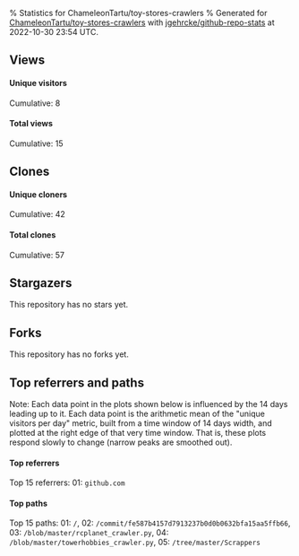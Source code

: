 % Statistics for ChameleonTartu/toy-stores-crawlers
% Generated for [ChameleonTartu/toy-stores-crawlers](https://github.com/ChameleonTartu/toy-stores-crawlers) with [jgehrcke/github-repo-stats](https://github.com/jgehrcke/github-repo-stats) at 2022-10-30 23:54 UTC.


## Views

#### Unique visitors
<div id="chart_views_unique" class="full-width-chart"></div>

Cumulative: 8

#### Total views
<div id="chart_views_total" class="full-width-chart"></div>

Cumulative: 15

<div class="pagebreak-for-print"> </div>

## Clones

#### Unique cloners
<div id="chart_clones_unique" class="full-width-chart"></div>

Cumulative: 42

#### Total clones
<div id="chart_clones_total" class="full-width-chart"></div>

Cumulative: 57



<div class="pagebreak-for-print"> </div>



## Stargazers

This repository has no stars yet.



## Forks

This repository has no forks yet.



<div class="pagebreak-for-print"> </div>



## Top referrers and paths


Note: Each data point in the plots shown below is influenced by the 14 days
leading up to it. Each data point is the arithmetic mean of the "unique
visitors per day" metric, built from a time window of 14 days width, and
plotted at the right edge of that very time window. That is, these plots
respond slowly to change (narrow peaks are smoothed out).




#### Top referrers


<div id="chart_referrers_top_n_alltime" class="full-width-chart"></div>

Top 15 referrers: 01: `github.com`





#### Top paths


<div id="chart_paths_top_n_alltime" class="full-width-chart"></div>

Top 15 paths: 01: `/`, 02: `/commit/fe587b4157d7913237b0d0b0632bfa15aa5ffb66`, 03: `/blob/master/rcplanet_crawler.py`, 04: `/blob/master/towerhobbies_crawler.py`, 05: `/tree/master/Scrappers`


<script type="text/javascript">
    vegaEmbed('#chart_views_unique', {"$schema": "https://vega.github.io/schema/vega-lite/v4.17.0.json", "config": {"arc": {"fill": "#1b1e23"}, "area": {"fill": "#1b1e23"}, "axisBottom": {"domainColor": "#a9b4c4", "gridColor": "#a9b4c4", "labelColor": "#1b1e23", "labelFont": "relative-mono-11-pitch-pro, Menlo, monospace", "tickColor": "#a9b4c4", "titleColor": "#1b1e23", "titleFont": "relative-mono-11-pitch-pro, Menlo, monospace"}, "axisLeft": {"domainColor": "#a9b4c4", "gridColor": "#a9b4c4", "labelColor": "#1b1e23", "labelFont": "relative-mono-11-pitch-pro, Menlo, monospace", "tickColor": "#a9b4c4", "titleColor": "#1b1e23", "titleFont": "relative-mono-11-pitch-pro, Menlo, monospace"}, "axisX": {"grid": false}, "axisY": {"grid": false, "labelBound": true}, "background": "#FFFFFF", "group": {"fill": "#FFFFFF"}, "header": {"fontWeight": 400, "labelFont": "relative-mono-11-pitch-pro, Menlo, monospace", "titleFont": "relative-mono-11-pitch-pro, Menlo, monospace"}, "legend": {"labelFont": "relative-mono-11-pitch-pro, Menlo, monospace", "symbolSize": 200, "symbolType": "circle", "titleFont": "relative-mono-11-pitch-pro, Menlo, monospace"}, "line": {"color": "#1b1e23", "stroke": "#1b1e23"}, "path": {"stroke": "#1b1e23"}, "point": {"color": "#1b1e23", "cursor": "pointer", "filled": true, "size": 20}, "range": {"category": ["#85a2f7", "#ea9755", "#7eb36a", "#f07071", "#bc85d9", "#e587b6", "#a9b4c4", "#d4c05e", "#64b9c4"]}, "style": {"bar": {"fill": "#1b1e23"}, "text": {"font": "relative-mono-11-pitch-pro, Menlo, monospace", "fontWeight": 400}}, "symbol": {"shape": "circle"}, "title": {"anchor": "start", "font": "relative-mono-11-pitch-pro, Menlo, monospace", "fontWeight": 400}, "trail": {"color": "#1b1e23", "stroke": "#1b1e23"}, "view": {"stroke": null}}, "data": {"name": "data-188574fe3b096e80b9e162d50c17b2d6"}, "datasets": {"data-188574fe3b096e80b9e162d50c17b2d6": [{"time": "2021-04-11T00:00:00+00:00", "views_total": 1, "views_unique": 1}, {"time": "2021-04-17T00:00:00+00:00", "views_total": 1, "views_unique": 1}, {"time": "2021-05-12T00:00:00+00:00", "views_total": 0, "views_unique": 0}, {"time": "2021-06-09T00:00:00+00:00", "views_total": 0, "views_unique": 0}, {"time": "2021-06-22T00:00:00+00:00", "views_total": 0, "views_unique": 0}, {"time": "2021-07-29T00:00:00+00:00", "views_total": 0, "views_unique": 0}, {"time": "2021-08-08T00:00:00+00:00", "views_total": 0, "views_unique": 0}, {"time": "2021-08-23T00:00:00+00:00", "views_total": 0, "views_unique": 0}, {"time": "2021-09-05T00:00:00+00:00", "views_total": 0, "views_unique": 0}, {"time": "2021-09-17T00:00:00+00:00", "views_total": 0, "views_unique": 0}, {"time": "2021-10-02T00:00:00+00:00", "views_total": 0, "views_unique": 0}, {"time": "2021-10-09T00:00:00+00:00", "views_total": 0, "views_unique": 0}, {"time": "2021-10-11T00:00:00+00:00", "views_total": 0, "views_unique": 0}, {"time": "2021-10-21T00:00:00+00:00", "views_total": 0, "views_unique": 0}, {"time": "2021-11-08T00:00:00+00:00", "views_total": 3, "views_unique": 1}, {"time": "2021-11-18T00:00:00+00:00", "views_total": 1, "views_unique": 1}, {"time": "2021-11-25T00:00:00+00:00", "views_total": 1, "views_unique": 1}, {"time": "2021-11-28T00:00:00+00:00", "views_total": 0, "views_unique": 0}, {"time": "2021-12-11T00:00:00+00:00", "views_total": 0, "views_unique": 0}, {"time": "2022-01-24T00:00:00+00:00", "views_total": 0, "views_unique": 0}, {"time": "2022-01-28T00:00:00+00:00", "views_total": 0, "views_unique": 0}, {"time": "2022-02-14T00:00:00+00:00", "views_total": 0, "views_unique": 0}, {"time": "2022-02-25T00:00:00+00:00", "views_total": 0, "views_unique": 0}, {"time": "2022-03-07T00:00:00+00:00", "views_total": 0, "views_unique": 0}, {"time": "2022-04-05T00:00:00+00:00", "views_total": 0, "views_unique": 0}, {"time": "2022-05-04T00:00:00+00:00", "views_total": 0, "views_unique": 0}, {"time": "2022-05-18T00:00:00+00:00", "views_total": 0, "views_unique": 0}, {"time": "2022-05-20T00:00:00+00:00", "views_total": 3, "views_unique": 1}, {"time": "2022-05-30T00:00:00+00:00", "views_total": 0, "views_unique": 0}, {"time": "2022-06-17T00:00:00+00:00", "views_total": 0, "views_unique": 0}, {"time": "2022-06-20T00:00:00+00:00", "views_total": 0, "views_unique": 0}, {"time": "2022-06-21T00:00:00+00:00", "views_total": 0, "views_unique": 0}, {"time": "2022-06-22T00:00:00+00:00", "views_total": 0, "views_unique": 0}, {"time": "2022-07-20T00:00:00+00:00", "views_total": 3, "views_unique": 1}, {"time": "2022-07-27T00:00:00+00:00", "views_total": 0, "views_unique": 0}, {"time": "2022-07-30T00:00:00+00:00", "views_total": 0, "views_unique": 0}, {"time": "2022-08-10T00:00:00+00:00", "views_total": 0, "views_unique": 0}, {"time": "2022-08-13T00:00:00+00:00", "views_total": 0, "views_unique": 0}, {"time": "2022-08-27T00:00:00+00:00", "views_total": 0, "views_unique": 0}, {"time": "2022-08-28T00:00:00+00:00", "views_total": 2, "views_unique": 1}, {"time": "2022-09-22T00:00:00+00:00", "views_total": 0, "views_unique": 0}, {"time": "2022-09-29T00:00:00+00:00", "views_total": 0, "views_unique": 0}, {"time": "2022-10-14T00:00:00+00:00", "views_total": 0, "views_unique": 0}, {"time": "2022-10-21T00:00:00+00:00", "views_total": 0, "views_unique": 0}, {"time": "2022-10-25T00:00:00+00:00", "views_total": 0, "views_unique": 0}, {"time": "2022-10-28T00:00:00+00:00", "views_total": 0, "views_unique": 0}]}, "encoding": {"tooltip": [{"field": "views_unique", "format": ".1f", "title": "views (u)", "type": "quantitative"}, {"field": "time", "format": "%B %e, %Y", "title": "date", "type": "temporal"}], "x": {"axis": {"labelAngle": 25}, "field": "time", "scale": {"domain": ["2021-04-11", "2022-10-28"]}, "timeUnit": "yearmonthdate", "title": "date", "type": "temporal"}, "y": {"axis": {}, "field": "views_unique", "scale": {"domain": [0, 1.1], "type": "linear", "zero": true}, "title": "unique views per day", "type": "quantitative"}}, "height": 200, "mark": {"point": true, "type": "line"}, "padding": 10, "width": "container"}, {"actions": false, "renderer": "svg"}).catch(console.error);
vegaEmbed('#chart_views_total', {"$schema": "https://vega.github.io/schema/vega-lite/v4.17.0.json", "config": {"arc": {"fill": "#1b1e23"}, "area": {"fill": "#1b1e23"}, "axisBottom": {"domainColor": "#a9b4c4", "gridColor": "#a9b4c4", "labelColor": "#1b1e23", "labelFont": "relative-mono-11-pitch-pro, Menlo, monospace", "tickColor": "#a9b4c4", "titleColor": "#1b1e23", "titleFont": "relative-mono-11-pitch-pro, Menlo, monospace"}, "axisLeft": {"domainColor": "#a9b4c4", "gridColor": "#a9b4c4", "labelColor": "#1b1e23", "labelFont": "relative-mono-11-pitch-pro, Menlo, monospace", "tickColor": "#a9b4c4", "titleColor": "#1b1e23", "titleFont": "relative-mono-11-pitch-pro, Menlo, monospace"}, "axisX": {"grid": false}, "axisY": {"grid": false, "labelBound": true}, "background": "#FFFFFF", "group": {"fill": "#FFFFFF"}, "header": {"fontWeight": 400, "labelFont": "relative-mono-11-pitch-pro, Menlo, monospace", "titleFont": "relative-mono-11-pitch-pro, Menlo, monospace"}, "legend": {"labelFont": "relative-mono-11-pitch-pro, Menlo, monospace", "symbolSize": 200, "symbolType": "circle", "titleFont": "relative-mono-11-pitch-pro, Menlo, monospace"}, "line": {"color": "#1b1e23", "stroke": "#1b1e23"}, "path": {"stroke": "#1b1e23"}, "point": {"color": "#1b1e23", "cursor": "pointer", "filled": true, "size": 20}, "range": {"category": ["#85a2f7", "#ea9755", "#7eb36a", "#f07071", "#bc85d9", "#e587b6", "#a9b4c4", "#d4c05e", "#64b9c4"]}, "style": {"bar": {"fill": "#1b1e23"}, "text": {"font": "relative-mono-11-pitch-pro, Menlo, monospace", "fontWeight": 400}}, "symbol": {"shape": "circle"}, "title": {"anchor": "start", "font": "relative-mono-11-pitch-pro, Menlo, monospace", "fontWeight": 400}, "trail": {"color": "#1b1e23", "stroke": "#1b1e23"}, "view": {"stroke": null}}, "data": {"name": "data-188574fe3b096e80b9e162d50c17b2d6"}, "datasets": {"data-188574fe3b096e80b9e162d50c17b2d6": [{"time": "2021-04-11T00:00:00+00:00", "views_total": 1, "views_unique": 1}, {"time": "2021-04-17T00:00:00+00:00", "views_total": 1, "views_unique": 1}, {"time": "2021-05-12T00:00:00+00:00", "views_total": 0, "views_unique": 0}, {"time": "2021-06-09T00:00:00+00:00", "views_total": 0, "views_unique": 0}, {"time": "2021-06-22T00:00:00+00:00", "views_total": 0, "views_unique": 0}, {"time": "2021-07-29T00:00:00+00:00", "views_total": 0, "views_unique": 0}, {"time": "2021-08-08T00:00:00+00:00", "views_total": 0, "views_unique": 0}, {"time": "2021-08-23T00:00:00+00:00", "views_total": 0, "views_unique": 0}, {"time": "2021-09-05T00:00:00+00:00", "views_total": 0, "views_unique": 0}, {"time": "2021-09-17T00:00:00+00:00", "views_total": 0, "views_unique": 0}, {"time": "2021-10-02T00:00:00+00:00", "views_total": 0, "views_unique": 0}, {"time": "2021-10-09T00:00:00+00:00", "views_total": 0, "views_unique": 0}, {"time": "2021-10-11T00:00:00+00:00", "views_total": 0, "views_unique": 0}, {"time": "2021-10-21T00:00:00+00:00", "views_total": 0, "views_unique": 0}, {"time": "2021-11-08T00:00:00+00:00", "views_total": 3, "views_unique": 1}, {"time": "2021-11-18T00:00:00+00:00", "views_total": 1, "views_unique": 1}, {"time": "2021-11-25T00:00:00+00:00", "views_total": 1, "views_unique": 1}, {"time": "2021-11-28T00:00:00+00:00", "views_total": 0, "views_unique": 0}, {"time": "2021-12-11T00:00:00+00:00", "views_total": 0, "views_unique": 0}, {"time": "2022-01-24T00:00:00+00:00", "views_total": 0, "views_unique": 0}, {"time": "2022-01-28T00:00:00+00:00", "views_total": 0, "views_unique": 0}, {"time": "2022-02-14T00:00:00+00:00", "views_total": 0, "views_unique": 0}, {"time": "2022-02-25T00:00:00+00:00", "views_total": 0, "views_unique": 0}, {"time": "2022-03-07T00:00:00+00:00", "views_total": 0, "views_unique": 0}, {"time": "2022-04-05T00:00:00+00:00", "views_total": 0, "views_unique": 0}, {"time": "2022-05-04T00:00:00+00:00", "views_total": 0, "views_unique": 0}, {"time": "2022-05-18T00:00:00+00:00", "views_total": 0, "views_unique": 0}, {"time": "2022-05-20T00:00:00+00:00", "views_total": 3, "views_unique": 1}, {"time": "2022-05-30T00:00:00+00:00", "views_total": 0, "views_unique": 0}, {"time": "2022-06-17T00:00:00+00:00", "views_total": 0, "views_unique": 0}, {"time": "2022-06-20T00:00:00+00:00", "views_total": 0, "views_unique": 0}, {"time": "2022-06-21T00:00:00+00:00", "views_total": 0, "views_unique": 0}, {"time": "2022-06-22T00:00:00+00:00", "views_total": 0, "views_unique": 0}, {"time": "2022-07-20T00:00:00+00:00", "views_total": 3, "views_unique": 1}, {"time": "2022-07-27T00:00:00+00:00", "views_total": 0, "views_unique": 0}, {"time": "2022-07-30T00:00:00+00:00", "views_total": 0, "views_unique": 0}, {"time": "2022-08-10T00:00:00+00:00", "views_total": 0, "views_unique": 0}, {"time": "2022-08-13T00:00:00+00:00", "views_total": 0, "views_unique": 0}, {"time": "2022-08-27T00:00:00+00:00", "views_total": 0, "views_unique": 0}, {"time": "2022-08-28T00:00:00+00:00", "views_total": 2, "views_unique": 1}, {"time": "2022-09-22T00:00:00+00:00", "views_total": 0, "views_unique": 0}, {"time": "2022-09-29T00:00:00+00:00", "views_total": 0, "views_unique": 0}, {"time": "2022-10-14T00:00:00+00:00", "views_total": 0, "views_unique": 0}, {"time": "2022-10-21T00:00:00+00:00", "views_total": 0, "views_unique": 0}, {"time": "2022-10-25T00:00:00+00:00", "views_total": 0, "views_unique": 0}, {"time": "2022-10-28T00:00:00+00:00", "views_total": 0, "views_unique": 0}]}, "encoding": {"tooltip": [{"field": "views_total", "format": ".1f", "title": "views (t)", "type": "quantitative"}, {"field": "time", "format": "%B %e, %Y", "title": "date", "type": "temporal"}], "x": {"axis": {"labelAngle": 25}, "field": "time", "scale": {"domain": ["2021-04-11", "2022-10-28"]}, "timeUnit": "yearmonthdate", "title": "date", "type": "temporal"}, "y": {"axis": {}, "field": "views_total", "scale": {"domain": [0, 3.3000000000000003], "type": "linear", "zero": true}, "title": "total views per day", "type": "quantitative"}}, "height": 200, "mark": {"point": true, "type": "line"}, "padding": 10, "width": "container"}, {"actions": false, "renderer": "svg"}).catch(console.error);
vegaEmbed('#chart_clones_unique', {"$schema": "https://vega.github.io/schema/vega-lite/v4.17.0.json", "config": {"arc": {"fill": "#1b1e23"}, "area": {"fill": "#1b1e23"}, "axisBottom": {"domainColor": "#a9b4c4", "gridColor": "#a9b4c4", "labelColor": "#1b1e23", "labelFont": "relative-mono-11-pitch-pro, Menlo, monospace", "tickColor": "#a9b4c4", "titleColor": "#1b1e23", "titleFont": "relative-mono-11-pitch-pro, Menlo, monospace"}, "axisLeft": {"domainColor": "#a9b4c4", "gridColor": "#a9b4c4", "labelColor": "#1b1e23", "labelFont": "relative-mono-11-pitch-pro, Menlo, monospace", "tickColor": "#a9b4c4", "titleColor": "#1b1e23", "titleFont": "relative-mono-11-pitch-pro, Menlo, monospace"}, "axisX": {"grid": false}, "axisY": {"grid": false, "labelBound": true}, "background": "#FFFFFF", "group": {"fill": "#FFFFFF"}, "header": {"fontWeight": 400, "labelFont": "relative-mono-11-pitch-pro, Menlo, monospace", "titleFont": "relative-mono-11-pitch-pro, Menlo, monospace"}, "legend": {"labelFont": "relative-mono-11-pitch-pro, Menlo, monospace", "symbolSize": 200, "symbolType": "circle", "titleFont": "relative-mono-11-pitch-pro, Menlo, monospace"}, "line": {"color": "#1b1e23", "stroke": "#1b1e23"}, "path": {"stroke": "#1b1e23"}, "point": {"color": "#1b1e23", "cursor": "pointer", "filled": true, "size": 20}, "range": {"category": ["#85a2f7", "#ea9755", "#7eb36a", "#f07071", "#bc85d9", "#e587b6", "#a9b4c4", "#d4c05e", "#64b9c4"]}, "style": {"bar": {"fill": "#1b1e23"}, "text": {"font": "relative-mono-11-pitch-pro, Menlo, monospace", "fontWeight": 400}}, "symbol": {"shape": "circle"}, "title": {"anchor": "start", "font": "relative-mono-11-pitch-pro, Menlo, monospace", "fontWeight": 400}, "trail": {"color": "#1b1e23", "stroke": "#1b1e23"}, "view": {"stroke": null}}, "data": {"name": "data-a01fa49cd57e7887611bcf41070b84e7"}, "datasets": {"data-a01fa49cd57e7887611bcf41070b84e7": [{"clones_total": 0, "clones_unique": 0, "time": "2021-04-11T00:00:00+00:00"}, {"clones_total": 0, "clones_unique": 0, "time": "2021-04-17T00:00:00+00:00"}, {"clones_total": 1, "clones_unique": 1, "time": "2021-05-12T00:00:00+00:00"}, {"clones_total": 1, "clones_unique": 1, "time": "2021-06-09T00:00:00+00:00"}, {"clones_total": 1, "clones_unique": 1, "time": "2021-06-22T00:00:00+00:00"}, {"clones_total": 2, "clones_unique": 2, "time": "2021-07-29T00:00:00+00:00"}, {"clones_total": 1, "clones_unique": 1, "time": "2021-08-08T00:00:00+00:00"}, {"clones_total": 1, "clones_unique": 1, "time": "2021-08-23T00:00:00+00:00"}, {"clones_total": 1, "clones_unique": 1, "time": "2021-09-05T00:00:00+00:00"}, {"clones_total": 1, "clones_unique": 1, "time": "2021-09-17T00:00:00+00:00"}, {"clones_total": 1, "clones_unique": 1, "time": "2021-10-02T00:00:00+00:00"}, {"clones_total": 1, "clones_unique": 1, "time": "2021-10-09T00:00:00+00:00"}, {"clones_total": 1, "clones_unique": 1, "time": "2021-10-11T00:00:00+00:00"}, {"clones_total": 8, "clones_unique": 2, "time": "2021-10-21T00:00:00+00:00"}, {"clones_total": 0, "clones_unique": 0, "time": "2021-11-08T00:00:00+00:00"}, {"clones_total": 0, "clones_unique": 0, "time": "2021-11-18T00:00:00+00:00"}, {"clones_total": 0, "clones_unique": 0, "time": "2021-11-25T00:00:00+00:00"}, {"clones_total": 1, "clones_unique": 1, "time": "2021-11-28T00:00:00+00:00"}, {"clones_total": 1, "clones_unique": 1, "time": "2021-12-11T00:00:00+00:00"}, {"clones_total": 3, "clones_unique": 2, "time": "2022-01-24T00:00:00+00:00"}, {"clones_total": 1, "clones_unique": 1, "time": "2022-01-28T00:00:00+00:00"}, {"clones_total": 1, "clones_unique": 1, "time": "2022-02-14T00:00:00+00:00"}, {"clones_total": 1, "clones_unique": 1, "time": "2022-02-25T00:00:00+00:00"}, {"clones_total": 1, "clones_unique": 1, "time": "2022-03-07T00:00:00+00:00"}, {"clones_total": 1, "clones_unique": 1, "time": "2022-04-05T00:00:00+00:00"}, {"clones_total": 2, "clones_unique": 1, "time": "2022-05-04T00:00:00+00:00"}, {"clones_total": 2, "clones_unique": 1, "time": "2022-05-18T00:00:00+00:00"}, {"clones_total": 0, "clones_unique": 0, "time": "2022-05-20T00:00:00+00:00"}, {"clones_total": 1, "clones_unique": 1, "time": "2022-05-30T00:00:00+00:00"}, {"clones_total": 1, "clones_unique": 1, "time": "2022-06-17T00:00:00+00:00"}, {"clones_total": 2, "clones_unique": 1, "time": "2022-06-20T00:00:00+00:00"}, {"clones_total": 2, "clones_unique": 1, "time": "2022-06-21T00:00:00+00:00"}, {"clones_total": 1, "clones_unique": 1, "time": "2022-06-22T00:00:00+00:00"}, {"clones_total": 0, "clones_unique": 0, "time": "2022-07-20T00:00:00+00:00"}, {"clones_total": 2, "clones_unique": 1, "time": "2022-07-27T00:00:00+00:00"}, {"clones_total": 2, "clones_unique": 1, "time": "2022-07-30T00:00:00+00:00"}, {"clones_total": 2, "clones_unique": 1, "time": "2022-08-10T00:00:00+00:00"}, {"clones_total": 2, "clones_unique": 2, "time": "2022-08-13T00:00:00+00:00"}, {"clones_total": 1, "clones_unique": 1, "time": "2022-08-27T00:00:00+00:00"}, {"clones_total": 0, "clones_unique": 0, "time": "2022-08-28T00:00:00+00:00"}, {"clones_total": 2, "clones_unique": 1, "time": "2022-09-22T00:00:00+00:00"}, {"clones_total": 1, "clones_unique": 1, "time": "2022-09-29T00:00:00+00:00"}, {"clones_total": 1, "clones_unique": 1, "time": "2022-10-14T00:00:00+00:00"}, {"clones_total": 1, "clones_unique": 1, "time": "2022-10-21T00:00:00+00:00"}, {"clones_total": 1, "clones_unique": 1, "time": "2022-10-25T00:00:00+00:00"}, {"clones_total": 1, "clones_unique": 1, "time": "2022-10-28T00:00:00+00:00"}]}, "encoding": {"tooltip": [{"field": "clones_unique", "format": ".1f", "title": "clones (u)", "type": "quantitative"}, {"field": "time", "format": "%B %e, %Y", "title": "date", "type": "temporal"}], "x": {"axis": {"labelAngle": 25}, "field": "time", "scale": {"domain": ["2021-04-11", "2022-10-28"]}, "timeUnit": "yearmonthdate", "title": "date", "type": "temporal"}, "y": {"axis": {}, "field": "clones_unique", "scale": {"domain": [0, 2.2], "type": "linear", "zero": true}, "title": "unique clones per day", "type": "quantitative"}}, "height": 200, "mark": {"point": true, "type": "line"}, "padding": 10, "width": "container"}, {"actions": false, "renderer": "svg"}).catch(console.error);
vegaEmbed('#chart_clones_total', {"$schema": "https://vega.github.io/schema/vega-lite/v4.17.0.json", "config": {"arc": {"fill": "#1b1e23"}, "area": {"fill": "#1b1e23"}, "axisBottom": {"domainColor": "#a9b4c4", "gridColor": "#a9b4c4", "labelColor": "#1b1e23", "labelFont": "relative-mono-11-pitch-pro, Menlo, monospace", "tickColor": "#a9b4c4", "titleColor": "#1b1e23", "titleFont": "relative-mono-11-pitch-pro, Menlo, monospace"}, "axisLeft": {"domainColor": "#a9b4c4", "gridColor": "#a9b4c4", "labelColor": "#1b1e23", "labelFont": "relative-mono-11-pitch-pro, Menlo, monospace", "tickColor": "#a9b4c4", "titleColor": "#1b1e23", "titleFont": "relative-mono-11-pitch-pro, Menlo, monospace"}, "axisX": {"grid": false}, "axisY": {"grid": false, "labelBound": true}, "background": "#FFFFFF", "group": {"fill": "#FFFFFF"}, "header": {"fontWeight": 400, "labelFont": "relative-mono-11-pitch-pro, Menlo, monospace", "titleFont": "relative-mono-11-pitch-pro, Menlo, monospace"}, "legend": {"labelFont": "relative-mono-11-pitch-pro, Menlo, monospace", "symbolSize": 200, "symbolType": "circle", "titleFont": "relative-mono-11-pitch-pro, Menlo, monospace"}, "line": {"color": "#1b1e23", "stroke": "#1b1e23"}, "path": {"stroke": "#1b1e23"}, "point": {"color": "#1b1e23", "cursor": "pointer", "filled": true, "size": 20}, "range": {"category": ["#85a2f7", "#ea9755", "#7eb36a", "#f07071", "#bc85d9", "#e587b6", "#a9b4c4", "#d4c05e", "#64b9c4"]}, "style": {"bar": {"fill": "#1b1e23"}, "text": {"font": "relative-mono-11-pitch-pro, Menlo, monospace", "fontWeight": 400}}, "symbol": {"shape": "circle"}, "title": {"anchor": "start", "font": "relative-mono-11-pitch-pro, Menlo, monospace", "fontWeight": 400}, "trail": {"color": "#1b1e23", "stroke": "#1b1e23"}, "view": {"stroke": null}}, "data": {"name": "data-a01fa49cd57e7887611bcf41070b84e7"}, "datasets": {"data-a01fa49cd57e7887611bcf41070b84e7": [{"clones_total": 0, "clones_unique": 0, "time": "2021-04-11T00:00:00+00:00"}, {"clones_total": 0, "clones_unique": 0, "time": "2021-04-17T00:00:00+00:00"}, {"clones_total": 1, "clones_unique": 1, "time": "2021-05-12T00:00:00+00:00"}, {"clones_total": 1, "clones_unique": 1, "time": "2021-06-09T00:00:00+00:00"}, {"clones_total": 1, "clones_unique": 1, "time": "2021-06-22T00:00:00+00:00"}, {"clones_total": 2, "clones_unique": 2, "time": "2021-07-29T00:00:00+00:00"}, {"clones_total": 1, "clones_unique": 1, "time": "2021-08-08T00:00:00+00:00"}, {"clones_total": 1, "clones_unique": 1, "time": "2021-08-23T00:00:00+00:00"}, {"clones_total": 1, "clones_unique": 1, "time": "2021-09-05T00:00:00+00:00"}, {"clones_total": 1, "clones_unique": 1, "time": "2021-09-17T00:00:00+00:00"}, {"clones_total": 1, "clones_unique": 1, "time": "2021-10-02T00:00:00+00:00"}, {"clones_total": 1, "clones_unique": 1, "time": "2021-10-09T00:00:00+00:00"}, {"clones_total": 1, "clones_unique": 1, "time": "2021-10-11T00:00:00+00:00"}, {"clones_total": 8, "clones_unique": 2, "time": "2021-10-21T00:00:00+00:00"}, {"clones_total": 0, "clones_unique": 0, "time": "2021-11-08T00:00:00+00:00"}, {"clones_total": 0, "clones_unique": 0, "time": "2021-11-18T00:00:00+00:00"}, {"clones_total": 0, "clones_unique": 0, "time": "2021-11-25T00:00:00+00:00"}, {"clones_total": 1, "clones_unique": 1, "time": "2021-11-28T00:00:00+00:00"}, {"clones_total": 1, "clones_unique": 1, "time": "2021-12-11T00:00:00+00:00"}, {"clones_total": 3, "clones_unique": 2, "time": "2022-01-24T00:00:00+00:00"}, {"clones_total": 1, "clones_unique": 1, "time": "2022-01-28T00:00:00+00:00"}, {"clones_total": 1, "clones_unique": 1, "time": "2022-02-14T00:00:00+00:00"}, {"clones_total": 1, "clones_unique": 1, "time": "2022-02-25T00:00:00+00:00"}, {"clones_total": 1, "clones_unique": 1, "time": "2022-03-07T00:00:00+00:00"}, {"clones_total": 1, "clones_unique": 1, "time": "2022-04-05T00:00:00+00:00"}, {"clones_total": 2, "clones_unique": 1, "time": "2022-05-04T00:00:00+00:00"}, {"clones_total": 2, "clones_unique": 1, "time": "2022-05-18T00:00:00+00:00"}, {"clones_total": 0, "clones_unique": 0, "time": "2022-05-20T00:00:00+00:00"}, {"clones_total": 1, "clones_unique": 1, "time": "2022-05-30T00:00:00+00:00"}, {"clones_total": 1, "clones_unique": 1, "time": "2022-06-17T00:00:00+00:00"}, {"clones_total": 2, "clones_unique": 1, "time": "2022-06-20T00:00:00+00:00"}, {"clones_total": 2, "clones_unique": 1, "time": "2022-06-21T00:00:00+00:00"}, {"clones_total": 1, "clones_unique": 1, "time": "2022-06-22T00:00:00+00:00"}, {"clones_total": 0, "clones_unique": 0, "time": "2022-07-20T00:00:00+00:00"}, {"clones_total": 2, "clones_unique": 1, "time": "2022-07-27T00:00:00+00:00"}, {"clones_total": 2, "clones_unique": 1, "time": "2022-07-30T00:00:00+00:00"}, {"clones_total": 2, "clones_unique": 1, "time": "2022-08-10T00:00:00+00:00"}, {"clones_total": 2, "clones_unique": 2, "time": "2022-08-13T00:00:00+00:00"}, {"clones_total": 1, "clones_unique": 1, "time": "2022-08-27T00:00:00+00:00"}, {"clones_total": 0, "clones_unique": 0, "time": "2022-08-28T00:00:00+00:00"}, {"clones_total": 2, "clones_unique": 1, "time": "2022-09-22T00:00:00+00:00"}, {"clones_total": 1, "clones_unique": 1, "time": "2022-09-29T00:00:00+00:00"}, {"clones_total": 1, "clones_unique": 1, "time": "2022-10-14T00:00:00+00:00"}, {"clones_total": 1, "clones_unique": 1, "time": "2022-10-21T00:00:00+00:00"}, {"clones_total": 1, "clones_unique": 1, "time": "2022-10-25T00:00:00+00:00"}, {"clones_total": 1, "clones_unique": 1, "time": "2022-10-28T00:00:00+00:00"}]}, "encoding": {"tooltip": [{"field": "clones_total", "format": ".1f", "title": "clones (t)", "type": "quantitative"}, {"field": "time", "format": "%B %e, %Y", "title": "date", "type": "temporal"}], "x": {"axis": {"labelAngle": 25}, "field": "time", "scale": {"domain": ["2021-04-11", "2022-10-28"]}, "timeUnit": "yearmonthdate", "title": "date", "type": "temporal"}, "y": {"axis": {}, "field": "clones_total", "scale": {"domain": [0, 8.8], "type": "linear", "zero": true}, "title": "total clones per day", "type": "quantitative"}}, "height": 200, "mark": {"point": true, "type": "line"}, "padding": 10, "width": "container"}, {"actions": false, "renderer": "svg"}).catch(console.error);
vegaEmbed('#chart_referrers_top_n_alltime', {"$schema": "https://vega.github.io/schema/vega-lite/v4.17.0.json", "config": {"arc": {"fill": "#1b1e23"}, "area": {"fill": "#1b1e23"}, "axisBottom": {"domainColor": "#a9b4c4", "gridColor": "#a9b4c4", "labelColor": "#1b1e23", "labelFont": "relative-mono-11-pitch-pro, Menlo, monospace", "tickColor": "#a9b4c4", "titleColor": "#1b1e23", "titleFont": "relative-mono-11-pitch-pro, Menlo, monospace"}, "axisLeft": {"domainColor": "#a9b4c4", "gridColor": "#a9b4c4", "labelColor": "#1b1e23", "labelFont": "relative-mono-11-pitch-pro, Menlo, monospace", "tickColor": "#a9b4c4", "titleColor": "#1b1e23", "titleFont": "relative-mono-11-pitch-pro, Menlo, monospace"}, "axisX": {"grid": false}, "axisY": {"grid": false}, "background": "#FFFFFF", "group": {"fill": "#FFFFFF"}, "header": {"fontWeight": 400, "labelFont": "relative-mono-11-pitch-pro, Menlo, monospace", "titleFont": "relative-mono-11-pitch-pro, Menlo, monospace"}, "legend": {"labelFont": "relative-mono-11-pitch-pro, Menlo, monospace", "symbolSize": 200, "symbolType": "circle", "titleFont": "relative-mono-11-pitch-pro, Menlo, monospace"}, "line": {"color": "#1b1e23", "stroke": "#1b1e23"}, "path": {"stroke": "#1b1e23"}, "point": {"color": "#1b1e23", "cursor": "pointer", "filled": true, "size": 30}, "range": {"category": ["#85a2f7", "#ea9755", "#7eb36a", "#f07071", "#bc85d9", "#e587b6", "#a9b4c4", "#d4c05e", "#64b9c4"]}, "style": {"bar": {"fill": "#1b1e23"}, "text": {"font": "relative-mono-11-pitch-pro, Menlo, monospace", "fontWeight": 400}}, "symbol": {"shape": "circle"}, "title": {"anchor": "start", "font": "relative-mono-11-pitch-pro, Menlo, monospace", "fontWeight": 400}, "trail": {"color": "#1b1e23", "stroke": "#1b1e23"}, "view": {"stroke": null}}, "data": {"name": "data-88bf7f1e395302397d589d3914b799e0"}, "datasets": {"data-88bf7f1e395302397d589d3914b799e0": [{"referrer": "github.com", "time": "2021-04-14T00:00:00+00:00", "views_unique": 1.0, "views_unique_norm": 0.07142857142857142}, {"referrer": "github.com", "time": "2021-04-15T00:00:00+00:00", "views_unique": 1.0, "views_unique_norm": 0.07142857142857142}, {"referrer": "github.com", "time": "2021-04-16T00:00:00+00:00", "views_unique": 1.0, "views_unique_norm": 0.07142857142857142}, {"referrer": "github.com", "time": "2021-04-17T00:00:00+00:00", "views_unique": 1.0, "views_unique_norm": 0.07142857142857142}, {"referrer": "github.com", "time": "2021-04-18T00:00:00+00:00", "views_unique": 2.0, "views_unique_norm": 0.14285714285714285}, {"referrer": "github.com", "time": "2021-04-19T00:00:00+00:00", "views_unique": 2.0, "views_unique_norm": 0.14285714285714285}, {"referrer": "github.com", "time": "2021-04-20T00:00:00+00:00", "views_unique": 2.0, "views_unique_norm": 0.14285714285714285}, {"referrer": "github.com", "time": "2021-04-21T00:00:00+00:00", "views_unique": 2.0, "views_unique_norm": 0.14285714285714285}, {"referrer": "github.com", "time": "2021-04-22T00:00:00+00:00", "views_unique": 2.0, "views_unique_norm": 0.14285714285714285}, {"referrer": "github.com", "time": "2021-04-23T00:00:00+00:00", "views_unique": 2.0, "views_unique_norm": 0.14285714285714285}, {"referrer": "github.com", "time": "2021-04-24T00:00:00+00:00", "views_unique": 2.0, "views_unique_norm": 0.14285714285714285}, {"referrer": "github.com", "time": "2021-04-25T00:00:00+00:00", "views_unique": 1.0, "views_unique_norm": 0.07142857142857142}, {"referrer": "github.com", "time": "2021-04-26T00:00:00+00:00", "views_unique": 1.0, "views_unique_norm": 0.07142857142857142}, {"referrer": "github.com", "time": "2021-04-27T00:00:00+00:00", "views_unique": 1.0, "views_unique_norm": 0.07142857142857142}, {"referrer": "github.com", "time": "2021-04-28T00:00:00+00:00", "views_unique": 1.0, "views_unique_norm": 0.07142857142857142}, {"referrer": "github.com", "time": "2021-04-29T00:00:00+00:00", "views_unique": 1.0, "views_unique_norm": 0.07142857142857142}, {"referrer": "github.com", "time": "2021-04-30T00:00:00+00:00", "views_unique": 1.0, "views_unique_norm": 0.07142857142857142}, {"referrer": "github.com", "time": "2022-07-21T00:00:00+00:00", "views_unique": 1.0, "views_unique_norm": 0.07142857142857142}, {"referrer": "github.com", "time": "2022-07-22T00:00:00+00:00", "views_unique": 1.0, "views_unique_norm": 0.07142857142857142}, {"referrer": "github.com", "time": "2022-07-23T00:00:00+00:00", "views_unique": 1.0, "views_unique_norm": 0.07142857142857142}, {"referrer": "github.com", "time": "2022-07-24T00:00:00+00:00", "views_unique": 1.0, "views_unique_norm": 0.07142857142857142}, {"referrer": "github.com", "time": "2022-07-25T00:00:00+00:00", "views_unique": 1.0, "views_unique_norm": 0.07142857142857142}, {"referrer": "github.com", "time": "2022-07-26T00:00:00+00:00", "views_unique": 1.0, "views_unique_norm": 0.07142857142857142}, {"referrer": "github.com", "time": "2022-07-27T00:00:00+00:00", "views_unique": 1.0, "views_unique_norm": 0.07142857142857142}, {"referrer": "github.com", "time": "2022-07-28T00:00:00+00:00", "views_unique": 1.0, "views_unique_norm": 0.07142857142857142}, {"referrer": "github.com", "time": "2022-07-29T00:00:00+00:00", "views_unique": 1.0, "views_unique_norm": 0.07142857142857142}, {"referrer": "github.com", "time": "2022-07-30T00:00:00+00:00", "views_unique": 1.0, "views_unique_norm": 0.07142857142857142}, {"referrer": "github.com", "time": "2022-07-31T00:00:00+00:00", "views_unique": 1.0, "views_unique_norm": 0.07142857142857142}, {"referrer": "github.com", "time": "2022-08-01T00:00:00+00:00", "views_unique": 1.0, "views_unique_norm": 0.07142857142857142}, {"referrer": "github.com", "time": "2022-08-02T00:00:00+00:00", "views_unique": 1.0, "views_unique_norm": 0.07142857142857142}, {"referrer": "github.com", "time": "2022-08-29T00:00:00+00:00", "views_unique": 1.0, "views_unique_norm": 0.07142857142857142}, {"referrer": "github.com", "time": "2022-08-30T00:00:00+00:00", "views_unique": 1.0, "views_unique_norm": 0.07142857142857142}, {"referrer": "github.com", "time": "2022-08-31T00:00:00+00:00", "views_unique": 1.0, "views_unique_norm": 0.07142857142857142}, {"referrer": "github.com", "time": "2022-09-01T00:00:00+00:00", "views_unique": 1.0, "views_unique_norm": 0.07142857142857142}, {"referrer": "github.com", "time": "2022-09-02T00:00:00+00:00", "views_unique": 1.0, "views_unique_norm": 0.07142857142857142}, {"referrer": "github.com", "time": "2022-09-03T00:00:00+00:00", "views_unique": 1.0, "views_unique_norm": 0.07142857142857142}, {"referrer": "github.com", "time": "2022-09-04T00:00:00+00:00", "views_unique": 1.0, "views_unique_norm": 0.07142857142857142}, {"referrer": "github.com", "time": "2022-09-05T00:00:00+00:00", "views_unique": 1.0, "views_unique_norm": 0.07142857142857142}, {"referrer": "github.com", "time": "2022-09-06T00:00:00+00:00", "views_unique": 1.0, "views_unique_norm": 0.07142857142857142}, {"referrer": "github.com", "time": "2022-09-07T00:00:00+00:00", "views_unique": 1.0, "views_unique_norm": 0.07142857142857142}, {"referrer": "github.com", "time": "2022-09-08T00:00:00+00:00", "views_unique": 1.0, "views_unique_norm": 0.07142857142857142}, {"referrer": "github.com", "time": "2022-09-09T00:00:00+00:00", "views_unique": 1.0, "views_unique_norm": 0.07142857142857142}, {"referrer": "github.com", "time": "2022-09-10T00:00:00+00:00", "views_unique": 1.0, "views_unique_norm": 0.07142857142857142}]}, "encoding": {"color": {"field": "referrer", "legend": {"direction": "vertical", "orient": "top", "title": "Legend:"}, "sort": {"field": "order"}, "type": "nominal"}, "tooltip": [{"field": "referrer", "type": "nominal"}, {"field": "views_unique_norm", "format": ".2f", "title": "views (14d mean)", "type": "quantitative"}, {"field": "time", "format": "%B %e, %Y", "title": "date", "type": "temporal"}], "x": {"axis": {"labelAngle": 25}, "field": "time", "scale": {"domain": ["2021-04-11", "2022-10-28"]}, "timeUnit": "yearmonthdate", "title": "date", "type": "temporal"}, "y": {"field": "views_unique_norm", "scale": {"domain": [0, 0.15714285714285714], "type": "linear", "zero": true}, "title": "unique visitors per day (mean from last 14 days)", "type": "quantitative"}}, "height": 300, "mark": {"point": true, "type": "line"}, "padding": 10, "width": "container"}, {"actions": false, "renderer": "svg"}).catch(console.error);
vegaEmbed('#chart_paths_top_n_alltime', {"$schema": "https://vega.github.io/schema/vega-lite/v4.17.0.json", "config": {"arc": {"fill": "#1b1e23"}, "area": {"fill": "#1b1e23"}, "axisBottom": {"domainColor": "#a9b4c4", "gridColor": "#a9b4c4", "labelColor": "#1b1e23", "labelFont": "relative-mono-11-pitch-pro, Menlo, monospace", "tickColor": "#a9b4c4", "titleColor": "#1b1e23", "titleFont": "relative-mono-11-pitch-pro, Menlo, monospace"}, "axisLeft": {"domainColor": "#a9b4c4", "gridColor": "#a9b4c4", "labelColor": "#1b1e23", "labelFont": "relative-mono-11-pitch-pro, Menlo, monospace", "tickColor": "#a9b4c4", "titleColor": "#1b1e23", "titleFont": "relative-mono-11-pitch-pro, Menlo, monospace"}, "axisX": {"grid": false}, "axisY": {"grid": false}, "background": "#FFFFFF", "group": {"fill": "#FFFFFF"}, "header": {"fontWeight": 400, "labelFont": "relative-mono-11-pitch-pro, Menlo, monospace", "titleFont": "relative-mono-11-pitch-pro, Menlo, monospace"}, "legend": {"labelFont": "relative-mono-11-pitch-pro, Menlo, monospace", "symbolSize": 200, "symbolType": "circle", "titleFont": "relative-mono-11-pitch-pro, Menlo, monospace"}, "line": {"color": "#1b1e23", "stroke": "#1b1e23"}, "path": {"stroke": "#1b1e23"}, "point": {"color": "#1b1e23", "cursor": "pointer", "filled": true, "size": 30}, "range": {"category": ["#85a2f7", "#ea9755", "#7eb36a", "#f07071", "#bc85d9", "#e587b6", "#a9b4c4", "#d4c05e", "#64b9c4"]}, "style": {"bar": {"fill": "#1b1e23"}, "text": {"font": "relative-mono-11-pitch-pro, Menlo, monospace", "fontWeight": 400}}, "symbol": {"shape": "circle"}, "title": {"anchor": "start", "font": "relative-mono-11-pitch-pro, Menlo, monospace", "fontWeight": 400}, "trail": {"color": "#1b1e23", "stroke": "#1b1e23"}, "view": {"stroke": null}}, "data": {"name": "data-46202e5efa0ebb3b2b8a6845855fca79"}, "datasets": {"data-46202e5efa0ebb3b2b8a6845855fca79": [{"path": "/", "time": "2021-04-14T00:00:00+00:00", "views_unique": 1.0, "views_unique_norm": 0.07142857142857142}, {"path": "/", "time": "2021-04-15T00:00:00+00:00", "views_unique": 1.0, "views_unique_norm": 0.07142857142857142}, {"path": "/", "time": "2021-04-16T00:00:00+00:00", "views_unique": 1.0, "views_unique_norm": 0.07142857142857142}, {"path": "/", "time": "2021-04-17T00:00:00+00:00", "views_unique": 1.0, "views_unique_norm": 0.07142857142857142}, {"path": "/", "time": "2021-04-18T00:00:00+00:00", "views_unique": 2.0, "views_unique_norm": 0.14285714285714285}, {"path": "/", "time": "2021-04-19T00:00:00+00:00", "views_unique": 2.0, "views_unique_norm": 0.14285714285714285}, {"path": "/", "time": "2021-04-20T00:00:00+00:00", "views_unique": 2.0, "views_unique_norm": 0.14285714285714285}, {"path": "/", "time": "2021-04-21T00:00:00+00:00", "views_unique": 2.0, "views_unique_norm": 0.14285714285714285}, {"path": "/", "time": "2021-04-22T00:00:00+00:00", "views_unique": 2.0, "views_unique_norm": 0.14285714285714285}, {"path": "/", "time": "2021-04-23T00:00:00+00:00", "views_unique": 2.0, "views_unique_norm": 0.14285714285714285}, {"path": "/", "time": "2021-04-24T00:00:00+00:00", "views_unique": 2.0, "views_unique_norm": 0.14285714285714285}, {"path": "/", "time": "2021-04-25T00:00:00+00:00", "views_unique": 1.0, "views_unique_norm": 0.07142857142857142}, {"path": "/", "time": "2021-04-26T00:00:00+00:00", "views_unique": 1.0, "views_unique_norm": 0.07142857142857142}, {"path": "/", "time": "2021-04-27T00:00:00+00:00", "views_unique": 1.0, "views_unique_norm": 0.07142857142857142}, {"path": "/", "time": "2021-04-28T00:00:00+00:00", "views_unique": 1.0, "views_unique_norm": 0.07142857142857142}, {"path": "/", "time": "2021-04-29T00:00:00+00:00", "views_unique": 1.0, "views_unique_norm": 0.07142857142857142}, {"path": "/", "time": "2021-04-30T00:00:00+00:00", "views_unique": 1.0, "views_unique_norm": 0.07142857142857142}, {"path": "/", "time": "2021-11-09T00:00:00+00:00", "views_unique": 1.0, "views_unique_norm": 0.07142857142857142}, {"path": "/", "time": "2021-11-10T00:00:00+00:00", "views_unique": 1.0, "views_unique_norm": 0.07142857142857142}, {"path": "/", "time": "2021-11-11T00:00:00+00:00", "views_unique": 1.0, "views_unique_norm": 0.07142857142857142}, {"path": "/", "time": "2021-11-12T00:00:00+00:00", "views_unique": 1.0, "views_unique_norm": 0.07142857142857142}, {"path": "/", "time": "2021-11-13T00:00:00+00:00", "views_unique": 1.0, "views_unique_norm": 0.07142857142857142}, {"path": "/", "time": "2021-11-14T00:00:00+00:00", "views_unique": 1.0, "views_unique_norm": 0.07142857142857142}, {"path": "/", "time": "2021-11-15T00:00:00+00:00", "views_unique": 1.0, "views_unique_norm": 0.07142857142857142}, {"path": "/", "time": "2021-11-16T00:00:00+00:00", "views_unique": 1.0, "views_unique_norm": 0.07142857142857142}, {"path": "/", "time": "2021-11-17T00:00:00+00:00", "views_unique": 1.0, "views_unique_norm": 0.07142857142857142}, {"path": "/", "time": "2021-11-18T00:00:00+00:00", "views_unique": 1.0, "views_unique_norm": 0.07142857142857142}, {"path": "/", "time": "2021-11-19T00:00:00+00:00", "views_unique": 2.0, "views_unique_norm": 0.14285714285714285}, {"path": "/", "time": "2021-11-20T00:00:00+00:00", "views_unique": 2.0, "views_unique_norm": 0.14285714285714285}, {"path": "/", "time": "2021-11-21T00:00:00+00:00", "views_unique": 2.0, "views_unique_norm": 0.14285714285714285}, {"path": "/", "time": "2021-11-22T00:00:00+00:00", "views_unique": 1.0, "views_unique_norm": 0.07142857142857142}, {"path": "/", "time": "2021-11-23T00:00:00+00:00", "views_unique": 1.0, "views_unique_norm": 0.07142857142857142}, {"path": "/", "time": "2021-11-24T00:00:00+00:00", "views_unique": 1.0, "views_unique_norm": 0.07142857142857142}, {"path": "/", "time": "2021-11-25T00:00:00+00:00", "views_unique": 1.0, "views_unique_norm": 0.07142857142857142}, {"path": "/", "time": "2021-11-26T00:00:00+00:00", "views_unique": 1.0, "views_unique_norm": 0.07142857142857142}, {"path": "/", "time": "2021-11-30T00:00:00+00:00", "views_unique": 1.0, "views_unique_norm": 0.07142857142857142}, {"path": "/", "time": "2021-12-01T00:00:00+00:00", "views_unique": 1.0, "views_unique_norm": 0.07142857142857142}, {"path": "/", "time": "2021-12-02T00:00:00+00:00", "views_unique": 1.0, "views_unique_norm": 0.07142857142857142}, {"path": "/", "time": "2021-12-03T00:00:00+00:00", "views_unique": 1.0, "views_unique_norm": 0.07142857142857142}, {"path": "/", "time": "2021-12-04T00:00:00+00:00", "views_unique": 1.0, "views_unique_norm": 0.07142857142857142}, {"path": "/", "time": "2021-12-05T00:00:00+00:00", "views_unique": 1.0, "views_unique_norm": 0.07142857142857142}, {"path": "/", "time": "2021-12-06T00:00:00+00:00", "views_unique": 1.0, "views_unique_norm": 0.07142857142857142}, {"path": "/", "time": "2021-12-07T00:00:00+00:00", "views_unique": 1.0, "views_unique_norm": 0.07142857142857142}, {"path": "/", "time": "2021-12-08T00:00:00+00:00", "views_unique": 1.0, "views_unique_norm": 0.07142857142857142}, {"path": "/", "time": "2022-05-21T00:00:00+00:00", "views_unique": 1.0, "views_unique_norm": 0.07142857142857142}, {"path": "/", "time": "2022-05-22T00:00:00+00:00", "views_unique": 1.0, "views_unique_norm": 0.07142857142857142}, {"path": "/", "time": "2022-05-23T00:00:00+00:00", "views_unique": 1.0, "views_unique_norm": 0.07142857142857142}, {"path": "/", "time": "2022-05-24T00:00:00+00:00", "views_unique": 1.0, "views_unique_norm": 0.07142857142857142}, {"path": "/", "time": "2022-05-25T00:00:00+00:00", "views_unique": 1.0, "views_unique_norm": 0.07142857142857142}, {"path": "/", "time": "2022-05-26T00:00:00+00:00", "views_unique": 1.0, "views_unique_norm": 0.07142857142857142}, {"path": "/", "time": "2022-05-27T00:00:00+00:00", "views_unique": 1.0, "views_unique_norm": 0.07142857142857142}, {"path": "/", "time": "2022-05-28T00:00:00+00:00", "views_unique": 1.0, "views_unique_norm": 0.07142857142857142}, {"path": "/", "time": "2022-05-29T00:00:00+00:00", "views_unique": 1.0, "views_unique_norm": 0.07142857142857142}, {"path": "/", "time": "2022-05-30T00:00:00+00:00", "views_unique": 1.0, "views_unique_norm": 0.07142857142857142}, {"path": "/", "time": "2022-05-31T00:00:00+00:00", "views_unique": 1.0, "views_unique_norm": 0.07142857142857142}, {"path": "/", "time": "2022-06-01T00:00:00+00:00", "views_unique": 1.0, "views_unique_norm": 0.07142857142857142}, {"path": "/", "time": "2022-06-02T00:00:00+00:00", "views_unique": 1.0, "views_unique_norm": 0.07142857142857142}, {"path": "/", "time": "2022-07-21T00:00:00+00:00", "views_unique": 1.0, "views_unique_norm": 0.07142857142857142}, {"path": "/", "time": "2022-07-22T00:00:00+00:00", "views_unique": 1.0, "views_unique_norm": 0.07142857142857142}, {"path": "/", "time": "2022-07-23T00:00:00+00:00", "views_unique": 1.0, "views_unique_norm": 0.07142857142857142}, {"path": "/", "time": "2022-07-24T00:00:00+00:00", "views_unique": 1.0, "views_unique_norm": 0.07142857142857142}, {"path": "/", "time": "2022-07-25T00:00:00+00:00", "views_unique": 1.0, "views_unique_norm": 0.07142857142857142}, {"path": "/", "time": "2022-07-26T00:00:00+00:00", "views_unique": 1.0, "views_unique_norm": 0.07142857142857142}, {"path": "/", "time": "2022-07-27T00:00:00+00:00", "views_unique": 1.0, "views_unique_norm": 0.07142857142857142}, {"path": "/", "time": "2022-07-28T00:00:00+00:00", "views_unique": 1.0, "views_unique_norm": 0.07142857142857142}, {"path": "/", "time": "2022-07-29T00:00:00+00:00", "views_unique": 1.0, "views_unique_norm": 0.07142857142857142}, {"path": "/", "time": "2022-07-30T00:00:00+00:00", "views_unique": 1.0, "views_unique_norm": 0.07142857142857142}, {"path": "/", "time": "2022-07-31T00:00:00+00:00", "views_unique": 1.0, "views_unique_norm": 0.07142857142857142}, {"path": "/", "time": "2022-08-01T00:00:00+00:00", "views_unique": 1.0, "views_unique_norm": 0.07142857142857142}, {"path": "/", "time": "2022-08-02T00:00:00+00:00", "views_unique": 1.0, "views_unique_norm": 0.07142857142857142}, {"path": "/", "time": "2022-08-29T00:00:00+00:00", "views_unique": 1.0, "views_unique_norm": 0.07142857142857142}, {"path": "/", "time": "2022-08-30T00:00:00+00:00", "views_unique": 1.0, "views_unique_norm": 0.07142857142857142}, {"path": "/", "time": "2022-08-31T00:00:00+00:00", "views_unique": 1.0, "views_unique_norm": 0.07142857142857142}, {"path": "/", "time": "2022-09-01T00:00:00+00:00", "views_unique": 1.0, "views_unique_norm": 0.07142857142857142}, {"path": "/", "time": "2022-09-02T00:00:00+00:00", "views_unique": 1.0, "views_unique_norm": 0.07142857142857142}, {"path": "/", "time": "2022-09-03T00:00:00+00:00", "views_unique": 1.0, "views_unique_norm": 0.07142857142857142}, {"path": "/", "time": "2022-09-04T00:00:00+00:00", "views_unique": 1.0, "views_unique_norm": 0.07142857142857142}, {"path": "/", "time": "2022-09-05T00:00:00+00:00", "views_unique": 1.0, "views_unique_norm": 0.07142857142857142}, {"path": "/", "time": "2022-09-06T00:00:00+00:00", "views_unique": 1.0, "views_unique_norm": 0.07142857142857142}, {"path": "/", "time": "2022-09-07T00:00:00+00:00", "views_unique": 1.0, "views_unique_norm": 0.07142857142857142}, {"path": "/", "time": "2022-09-08T00:00:00+00:00", "views_unique": 1.0, "views_unique_norm": 0.07142857142857142}, {"path": "/", "time": "2022-09-09T00:00:00+00:00", "views_unique": 1.0, "views_unique_norm": 0.07142857142857142}, {"path": "/", "time": "2022-09-10T00:00:00+00:00", "views_unique": 1.0, "views_unique_norm": 0.07142857142857142}, {"path": "/commit/fe587b4157d7913237b0d0b0632bfa15aa5ffb66", "time": "2021-04-14T00:00:00+00:00", "views_unique": null, "views_unique_norm": null}, {"path": "/commit/fe587b4157d7913237b0d0b0632bfa15aa5ffb66", "time": "2021-04-15T00:00:00+00:00", "views_unique": null, "views_unique_norm": null}, {"path": "/commit/fe587b4157d7913237b0d0b0632bfa15aa5ffb66", "time": "2021-04-16T00:00:00+00:00", "views_unique": null, "views_unique_norm": null}, {"path": "/commit/fe587b4157d7913237b0d0b0632bfa15aa5ffb66", "time": "2021-04-17T00:00:00+00:00", "views_unique": null, "views_unique_norm": null}, {"path": "/commit/fe587b4157d7913237b0d0b0632bfa15aa5ffb66", "time": "2021-04-18T00:00:00+00:00", "views_unique": null, "views_unique_norm": null}, {"path": "/commit/fe587b4157d7913237b0d0b0632bfa15aa5ffb66", "time": "2021-04-19T00:00:00+00:00", "views_unique": null, "views_unique_norm": null}, {"path": "/commit/fe587b4157d7913237b0d0b0632bfa15aa5ffb66", "time": "2021-04-20T00:00:00+00:00", "views_unique": null, "views_unique_norm": null}, {"path": "/commit/fe587b4157d7913237b0d0b0632bfa15aa5ffb66", "time": "2021-04-21T00:00:00+00:00", "views_unique": null, "views_unique_norm": null}, {"path": "/commit/fe587b4157d7913237b0d0b0632bfa15aa5ffb66", "time": "2021-04-22T00:00:00+00:00", "views_unique": null, "views_unique_norm": null}, {"path": "/commit/fe587b4157d7913237b0d0b0632bfa15aa5ffb66", "time": "2021-04-23T00:00:00+00:00", "views_unique": null, "views_unique_norm": null}, {"path": "/commit/fe587b4157d7913237b0d0b0632bfa15aa5ffb66", "time": "2021-04-24T00:00:00+00:00", "views_unique": null, "views_unique_norm": null}, {"path": "/commit/fe587b4157d7913237b0d0b0632bfa15aa5ffb66", "time": "2021-04-25T00:00:00+00:00", "views_unique": null, "views_unique_norm": null}, {"path": "/commit/fe587b4157d7913237b0d0b0632bfa15aa5ffb66", "time": "2021-04-26T00:00:00+00:00", "views_unique": null, "views_unique_norm": null}, {"path": "/commit/fe587b4157d7913237b0d0b0632bfa15aa5ffb66", "time": "2021-04-27T00:00:00+00:00", "views_unique": null, "views_unique_norm": null}, {"path": "/commit/fe587b4157d7913237b0d0b0632bfa15aa5ffb66", "time": "2021-04-28T00:00:00+00:00", "views_unique": null, "views_unique_norm": null}, {"path": "/commit/fe587b4157d7913237b0d0b0632bfa15aa5ffb66", "time": "2021-04-29T00:00:00+00:00", "views_unique": null, "views_unique_norm": null}, {"path": "/commit/fe587b4157d7913237b0d0b0632bfa15aa5ffb66", "time": "2021-04-30T00:00:00+00:00", "views_unique": null, "views_unique_norm": null}, {"path": "/commit/fe587b4157d7913237b0d0b0632bfa15aa5ffb66", "time": "2021-11-09T00:00:00+00:00", "views_unique": 1.0, "views_unique_norm": 0.07142857142857142}, {"path": "/commit/fe587b4157d7913237b0d0b0632bfa15aa5ffb66", "time": "2021-11-10T00:00:00+00:00", "views_unique": 1.0, "views_unique_norm": 0.07142857142857142}, {"path": "/commit/fe587b4157d7913237b0d0b0632bfa15aa5ffb66", "time": "2021-11-11T00:00:00+00:00", "views_unique": 1.0, "views_unique_norm": 0.07142857142857142}, {"path": "/commit/fe587b4157d7913237b0d0b0632bfa15aa5ffb66", "time": "2021-11-12T00:00:00+00:00", "views_unique": 1.0, "views_unique_norm": 0.07142857142857142}, {"path": "/commit/fe587b4157d7913237b0d0b0632bfa15aa5ffb66", "time": "2021-11-13T00:00:00+00:00", "views_unique": 1.0, "views_unique_norm": 0.07142857142857142}, {"path": "/commit/fe587b4157d7913237b0d0b0632bfa15aa5ffb66", "time": "2021-11-14T00:00:00+00:00", "views_unique": 1.0, "views_unique_norm": 0.07142857142857142}, {"path": "/commit/fe587b4157d7913237b0d0b0632bfa15aa5ffb66", "time": "2021-11-15T00:00:00+00:00", "views_unique": 1.0, "views_unique_norm": 0.07142857142857142}, {"path": "/commit/fe587b4157d7913237b0d0b0632bfa15aa5ffb66", "time": "2021-11-16T00:00:00+00:00", "views_unique": 1.0, "views_unique_norm": 0.07142857142857142}, {"path": "/commit/fe587b4157d7913237b0d0b0632bfa15aa5ffb66", "time": "2021-11-17T00:00:00+00:00", "views_unique": 1.0, "views_unique_norm": 0.07142857142857142}, {"path": "/commit/fe587b4157d7913237b0d0b0632bfa15aa5ffb66", "time": "2021-11-18T00:00:00+00:00", "views_unique": 1.0, "views_unique_norm": 0.07142857142857142}, {"path": "/commit/fe587b4157d7913237b0d0b0632bfa15aa5ffb66", "time": "2021-11-19T00:00:00+00:00", "views_unique": 1.0, "views_unique_norm": 0.07142857142857142}, {"path": "/commit/fe587b4157d7913237b0d0b0632bfa15aa5ffb66", "time": "2021-11-20T00:00:00+00:00", "views_unique": 1.0, "views_unique_norm": 0.07142857142857142}, {"path": "/commit/fe587b4157d7913237b0d0b0632bfa15aa5ffb66", "time": "2021-11-21T00:00:00+00:00", "views_unique": 1.0, "views_unique_norm": 0.07142857142857142}, {"path": "/commit/fe587b4157d7913237b0d0b0632bfa15aa5ffb66", "time": "2021-11-22T00:00:00+00:00", "views_unique": null, "views_unique_norm": null}, {"path": "/commit/fe587b4157d7913237b0d0b0632bfa15aa5ffb66", "time": "2021-11-23T00:00:00+00:00", "views_unique": null, "views_unique_norm": null}, {"path": "/commit/fe587b4157d7913237b0d0b0632bfa15aa5ffb66", "time": "2021-11-24T00:00:00+00:00", "views_unique": null, "views_unique_norm": null}, {"path": "/commit/fe587b4157d7913237b0d0b0632bfa15aa5ffb66", "time": "2021-11-25T00:00:00+00:00", "views_unique": null, "views_unique_norm": null}, {"path": "/commit/fe587b4157d7913237b0d0b0632bfa15aa5ffb66", "time": "2021-11-26T00:00:00+00:00", "views_unique": null, "views_unique_norm": null}, {"path": "/commit/fe587b4157d7913237b0d0b0632bfa15aa5ffb66", "time": "2021-11-30T00:00:00+00:00", "views_unique": null, "views_unique_norm": null}, {"path": "/commit/fe587b4157d7913237b0d0b0632bfa15aa5ffb66", "time": "2021-12-01T00:00:00+00:00", "views_unique": null, "views_unique_norm": null}, {"path": "/commit/fe587b4157d7913237b0d0b0632bfa15aa5ffb66", "time": "2021-12-02T00:00:00+00:00", "views_unique": null, "views_unique_norm": null}, {"path": "/commit/fe587b4157d7913237b0d0b0632bfa15aa5ffb66", "time": "2021-12-03T00:00:00+00:00", "views_unique": null, "views_unique_norm": null}, {"path": "/commit/fe587b4157d7913237b0d0b0632bfa15aa5ffb66", "time": "2021-12-04T00:00:00+00:00", "views_unique": null, "views_unique_norm": null}, {"path": "/commit/fe587b4157d7913237b0d0b0632bfa15aa5ffb66", "time": "2021-12-05T00:00:00+00:00", "views_unique": null, "views_unique_norm": null}, {"path": "/commit/fe587b4157d7913237b0d0b0632bfa15aa5ffb66", "time": "2021-12-06T00:00:00+00:00", "views_unique": null, "views_unique_norm": null}, {"path": "/commit/fe587b4157d7913237b0d0b0632bfa15aa5ffb66", "time": "2021-12-07T00:00:00+00:00", "views_unique": null, "views_unique_norm": null}, {"path": "/commit/fe587b4157d7913237b0d0b0632bfa15aa5ffb66", "time": "2021-12-08T00:00:00+00:00", "views_unique": null, "views_unique_norm": null}, {"path": "/commit/fe587b4157d7913237b0d0b0632bfa15aa5ffb66", "time": "2022-05-21T00:00:00+00:00", "views_unique": null, "views_unique_norm": null}, {"path": "/commit/fe587b4157d7913237b0d0b0632bfa15aa5ffb66", "time": "2022-05-22T00:00:00+00:00", "views_unique": null, "views_unique_norm": null}, {"path": "/commit/fe587b4157d7913237b0d0b0632bfa15aa5ffb66", "time": "2022-05-23T00:00:00+00:00", "views_unique": null, "views_unique_norm": null}, {"path": "/commit/fe587b4157d7913237b0d0b0632bfa15aa5ffb66", "time": "2022-05-24T00:00:00+00:00", "views_unique": null, "views_unique_norm": null}, {"path": "/commit/fe587b4157d7913237b0d0b0632bfa15aa5ffb66", "time": "2022-05-25T00:00:00+00:00", "views_unique": null, "views_unique_norm": null}, {"path": "/commit/fe587b4157d7913237b0d0b0632bfa15aa5ffb66", "time": "2022-05-26T00:00:00+00:00", "views_unique": null, "views_unique_norm": null}, {"path": "/commit/fe587b4157d7913237b0d0b0632bfa15aa5ffb66", "time": "2022-05-27T00:00:00+00:00", "views_unique": null, "views_unique_norm": null}, {"path": "/commit/fe587b4157d7913237b0d0b0632bfa15aa5ffb66", "time": "2022-05-28T00:00:00+00:00", "views_unique": null, "views_unique_norm": null}, {"path": "/commit/fe587b4157d7913237b0d0b0632bfa15aa5ffb66", "time": "2022-05-29T00:00:00+00:00", "views_unique": null, "views_unique_norm": null}, {"path": "/commit/fe587b4157d7913237b0d0b0632bfa15aa5ffb66", "time": "2022-05-30T00:00:00+00:00", "views_unique": null, "views_unique_norm": null}, {"path": "/commit/fe587b4157d7913237b0d0b0632bfa15aa5ffb66", "time": "2022-05-31T00:00:00+00:00", "views_unique": null, "views_unique_norm": null}, {"path": "/commit/fe587b4157d7913237b0d0b0632bfa15aa5ffb66", "time": "2022-06-01T00:00:00+00:00", "views_unique": null, "views_unique_norm": null}, {"path": "/commit/fe587b4157d7913237b0d0b0632bfa15aa5ffb66", "time": "2022-06-02T00:00:00+00:00", "views_unique": null, "views_unique_norm": null}, {"path": "/commit/fe587b4157d7913237b0d0b0632bfa15aa5ffb66", "time": "2022-07-21T00:00:00+00:00", "views_unique": null, "views_unique_norm": null}, {"path": "/commit/fe587b4157d7913237b0d0b0632bfa15aa5ffb66", "time": "2022-07-22T00:00:00+00:00", "views_unique": null, "views_unique_norm": null}, {"path": "/commit/fe587b4157d7913237b0d0b0632bfa15aa5ffb66", "time": "2022-07-23T00:00:00+00:00", "views_unique": null, "views_unique_norm": null}, {"path": "/commit/fe587b4157d7913237b0d0b0632bfa15aa5ffb66", "time": "2022-07-24T00:00:00+00:00", "views_unique": null, "views_unique_norm": null}, {"path": "/commit/fe587b4157d7913237b0d0b0632bfa15aa5ffb66", "time": "2022-07-25T00:00:00+00:00", "views_unique": null, "views_unique_norm": null}, {"path": "/commit/fe587b4157d7913237b0d0b0632bfa15aa5ffb66", "time": "2022-07-26T00:00:00+00:00", "views_unique": null, "views_unique_norm": null}, {"path": "/commit/fe587b4157d7913237b0d0b0632bfa15aa5ffb66", "time": "2022-07-27T00:00:00+00:00", "views_unique": null, "views_unique_norm": null}, {"path": "/commit/fe587b4157d7913237b0d0b0632bfa15aa5ffb66", "time": "2022-07-28T00:00:00+00:00", "views_unique": null, "views_unique_norm": null}, {"path": "/commit/fe587b4157d7913237b0d0b0632bfa15aa5ffb66", "time": "2022-07-29T00:00:00+00:00", "views_unique": null, "views_unique_norm": null}, {"path": "/commit/fe587b4157d7913237b0d0b0632bfa15aa5ffb66", "time": "2022-07-30T00:00:00+00:00", "views_unique": null, "views_unique_norm": null}, {"path": "/commit/fe587b4157d7913237b0d0b0632bfa15aa5ffb66", "time": "2022-07-31T00:00:00+00:00", "views_unique": null, "views_unique_norm": null}, {"path": "/commit/fe587b4157d7913237b0d0b0632bfa15aa5ffb66", "time": "2022-08-01T00:00:00+00:00", "views_unique": null, "views_unique_norm": null}, {"path": "/commit/fe587b4157d7913237b0d0b0632bfa15aa5ffb66", "time": "2022-08-02T00:00:00+00:00", "views_unique": null, "views_unique_norm": null}, {"path": "/commit/fe587b4157d7913237b0d0b0632bfa15aa5ffb66", "time": "2022-08-29T00:00:00+00:00", "views_unique": null, "views_unique_norm": null}, {"path": "/commit/fe587b4157d7913237b0d0b0632bfa15aa5ffb66", "time": "2022-08-30T00:00:00+00:00", "views_unique": null, "views_unique_norm": null}, {"path": "/commit/fe587b4157d7913237b0d0b0632bfa15aa5ffb66", "time": "2022-08-31T00:00:00+00:00", "views_unique": null, "views_unique_norm": null}, {"path": "/commit/fe587b4157d7913237b0d0b0632bfa15aa5ffb66", "time": "2022-09-01T00:00:00+00:00", "views_unique": null, "views_unique_norm": null}, {"path": "/commit/fe587b4157d7913237b0d0b0632bfa15aa5ffb66", "time": "2022-09-02T00:00:00+00:00", "views_unique": null, "views_unique_norm": null}, {"path": "/commit/fe587b4157d7913237b0d0b0632bfa15aa5ffb66", "time": "2022-09-03T00:00:00+00:00", "views_unique": null, "views_unique_norm": null}, {"path": "/commit/fe587b4157d7913237b0d0b0632bfa15aa5ffb66", "time": "2022-09-04T00:00:00+00:00", "views_unique": null, "views_unique_norm": null}, {"path": "/commit/fe587b4157d7913237b0d0b0632bfa15aa5ffb66", "time": "2022-09-05T00:00:00+00:00", "views_unique": null, "views_unique_norm": null}, {"path": "/commit/fe587b4157d7913237b0d0b0632bfa15aa5ffb66", "time": "2022-09-06T00:00:00+00:00", "views_unique": null, "views_unique_norm": null}, {"path": "/commit/fe587b4157d7913237b0d0b0632bfa15aa5ffb66", "time": "2022-09-07T00:00:00+00:00", "views_unique": null, "views_unique_norm": null}, {"path": "/commit/fe587b4157d7913237b0d0b0632bfa15aa5ffb66", "time": "2022-09-08T00:00:00+00:00", "views_unique": null, "views_unique_norm": null}, {"path": "/commit/fe587b4157d7913237b0d0b0632bfa15aa5ffb66", "time": "2022-09-09T00:00:00+00:00", "views_unique": null, "views_unique_norm": null}, {"path": "/commit/fe587b4157d7913237b0d0b0632bfa15aa5ffb66", "time": "2022-09-10T00:00:00+00:00", "views_unique": null, "views_unique_norm": null}, {"path": "/blob/master/rcplanet_crawler.py", "time": "2021-04-14T00:00:00+00:00", "views_unique": null, "views_unique_norm": null}, {"path": "/blob/master/rcplanet_crawler.py", "time": "2021-04-15T00:00:00+00:00", "views_unique": null, "views_unique_norm": null}, {"path": "/blob/master/rcplanet_crawler.py", "time": "2021-04-16T00:00:00+00:00", "views_unique": null, "views_unique_norm": null}, {"path": "/blob/master/rcplanet_crawler.py", "time": "2021-04-17T00:00:00+00:00", "views_unique": null, "views_unique_norm": null}, {"path": "/blob/master/rcplanet_crawler.py", "time": "2021-04-18T00:00:00+00:00", "views_unique": null, "views_unique_norm": null}, {"path": "/blob/master/rcplanet_crawler.py", "time": "2021-04-19T00:00:00+00:00", "views_unique": null, "views_unique_norm": null}, {"path": "/blob/master/rcplanet_crawler.py", "time": "2021-04-20T00:00:00+00:00", "views_unique": null, "views_unique_norm": null}, {"path": "/blob/master/rcplanet_crawler.py", "time": "2021-04-21T00:00:00+00:00", "views_unique": null, "views_unique_norm": null}, {"path": "/blob/master/rcplanet_crawler.py", "time": "2021-04-22T00:00:00+00:00", "views_unique": null, "views_unique_norm": null}, {"path": "/blob/master/rcplanet_crawler.py", "time": "2021-04-23T00:00:00+00:00", "views_unique": null, "views_unique_norm": null}, {"path": "/blob/master/rcplanet_crawler.py", "time": "2021-04-24T00:00:00+00:00", "views_unique": null, "views_unique_norm": null}, {"path": "/blob/master/rcplanet_crawler.py", "time": "2021-04-25T00:00:00+00:00", "views_unique": null, "views_unique_norm": null}, {"path": "/blob/master/rcplanet_crawler.py", "time": "2021-04-26T00:00:00+00:00", "views_unique": null, "views_unique_norm": null}, {"path": "/blob/master/rcplanet_crawler.py", "time": "2021-04-27T00:00:00+00:00", "views_unique": null, "views_unique_norm": null}, {"path": "/blob/master/rcplanet_crawler.py", "time": "2021-04-28T00:00:00+00:00", "views_unique": null, "views_unique_norm": null}, {"path": "/blob/master/rcplanet_crawler.py", "time": "2021-04-29T00:00:00+00:00", "views_unique": null, "views_unique_norm": null}, {"path": "/blob/master/rcplanet_crawler.py", "time": "2021-04-30T00:00:00+00:00", "views_unique": null, "views_unique_norm": null}, {"path": "/blob/master/rcplanet_crawler.py", "time": "2021-11-09T00:00:00+00:00", "views_unique": null, "views_unique_norm": null}, {"path": "/blob/master/rcplanet_crawler.py", "time": "2021-11-10T00:00:00+00:00", "views_unique": null, "views_unique_norm": null}, {"path": "/blob/master/rcplanet_crawler.py", "time": "2021-11-11T00:00:00+00:00", "views_unique": null, "views_unique_norm": null}, {"path": "/blob/master/rcplanet_crawler.py", "time": "2021-11-12T00:00:00+00:00", "views_unique": null, "views_unique_norm": null}, {"path": "/blob/master/rcplanet_crawler.py", "time": "2021-11-13T00:00:00+00:00", "views_unique": null, "views_unique_norm": null}, {"path": "/blob/master/rcplanet_crawler.py", "time": "2021-11-14T00:00:00+00:00", "views_unique": null, "views_unique_norm": null}, {"path": "/blob/master/rcplanet_crawler.py", "time": "2021-11-15T00:00:00+00:00", "views_unique": null, "views_unique_norm": null}, {"path": "/blob/master/rcplanet_crawler.py", "time": "2021-11-16T00:00:00+00:00", "views_unique": null, "views_unique_norm": null}, {"path": "/blob/master/rcplanet_crawler.py", "time": "2021-11-17T00:00:00+00:00", "views_unique": null, "views_unique_norm": null}, {"path": "/blob/master/rcplanet_crawler.py", "time": "2021-11-18T00:00:00+00:00", "views_unique": null, "views_unique_norm": null}, {"path": "/blob/master/rcplanet_crawler.py", "time": "2021-11-19T00:00:00+00:00", "views_unique": null, "views_unique_norm": null}, {"path": "/blob/master/rcplanet_crawler.py", "time": "2021-11-20T00:00:00+00:00", "views_unique": null, "views_unique_norm": null}, {"path": "/blob/master/rcplanet_crawler.py", "time": "2021-11-21T00:00:00+00:00", "views_unique": null, "views_unique_norm": null}, {"path": "/blob/master/rcplanet_crawler.py", "time": "2021-11-22T00:00:00+00:00", "views_unique": null, "views_unique_norm": null}, {"path": "/blob/master/rcplanet_crawler.py", "time": "2021-11-23T00:00:00+00:00", "views_unique": null, "views_unique_norm": null}, {"path": "/blob/master/rcplanet_crawler.py", "time": "2021-11-24T00:00:00+00:00", "views_unique": null, "views_unique_norm": null}, {"path": "/blob/master/rcplanet_crawler.py", "time": "2021-11-25T00:00:00+00:00", "views_unique": null, "views_unique_norm": null}, {"path": "/blob/master/rcplanet_crawler.py", "time": "2021-11-26T00:00:00+00:00", "views_unique": null, "views_unique_norm": null}, {"path": "/blob/master/rcplanet_crawler.py", "time": "2021-11-30T00:00:00+00:00", "views_unique": null, "views_unique_norm": null}, {"path": "/blob/master/rcplanet_crawler.py", "time": "2021-12-01T00:00:00+00:00", "views_unique": null, "views_unique_norm": null}, {"path": "/blob/master/rcplanet_crawler.py", "time": "2021-12-02T00:00:00+00:00", "views_unique": null, "views_unique_norm": null}, {"path": "/blob/master/rcplanet_crawler.py", "time": "2021-12-03T00:00:00+00:00", "views_unique": null, "views_unique_norm": null}, {"path": "/blob/master/rcplanet_crawler.py", "time": "2021-12-04T00:00:00+00:00", "views_unique": null, "views_unique_norm": null}, {"path": "/blob/master/rcplanet_crawler.py", "time": "2021-12-05T00:00:00+00:00", "views_unique": null, "views_unique_norm": null}, {"path": "/blob/master/rcplanet_crawler.py", "time": "2021-12-06T00:00:00+00:00", "views_unique": null, "views_unique_norm": null}, {"path": "/blob/master/rcplanet_crawler.py", "time": "2021-12-07T00:00:00+00:00", "views_unique": null, "views_unique_norm": null}, {"path": "/blob/master/rcplanet_crawler.py", "time": "2021-12-08T00:00:00+00:00", "views_unique": null, "views_unique_norm": null}, {"path": "/blob/master/rcplanet_crawler.py", "time": "2022-05-21T00:00:00+00:00", "views_unique": null, "views_unique_norm": null}, {"path": "/blob/master/rcplanet_crawler.py", "time": "2022-05-22T00:00:00+00:00", "views_unique": null, "views_unique_norm": null}, {"path": "/blob/master/rcplanet_crawler.py", "time": "2022-05-23T00:00:00+00:00", "views_unique": null, "views_unique_norm": null}, {"path": "/blob/master/rcplanet_crawler.py", "time": "2022-05-24T00:00:00+00:00", "views_unique": null, "views_unique_norm": null}, {"path": "/blob/master/rcplanet_crawler.py", "time": "2022-05-25T00:00:00+00:00", "views_unique": null, "views_unique_norm": null}, {"path": "/blob/master/rcplanet_crawler.py", "time": "2022-05-26T00:00:00+00:00", "views_unique": null, "views_unique_norm": null}, {"path": "/blob/master/rcplanet_crawler.py", "time": "2022-05-27T00:00:00+00:00", "views_unique": null, "views_unique_norm": null}, {"path": "/blob/master/rcplanet_crawler.py", "time": "2022-05-28T00:00:00+00:00", "views_unique": null, "views_unique_norm": null}, {"path": "/blob/master/rcplanet_crawler.py", "time": "2022-05-29T00:00:00+00:00", "views_unique": null, "views_unique_norm": null}, {"path": "/blob/master/rcplanet_crawler.py", "time": "2022-05-30T00:00:00+00:00", "views_unique": null, "views_unique_norm": null}, {"path": "/blob/master/rcplanet_crawler.py", "time": "2022-05-31T00:00:00+00:00", "views_unique": null, "views_unique_norm": null}, {"path": "/blob/master/rcplanet_crawler.py", "time": "2022-06-01T00:00:00+00:00", "views_unique": null, "views_unique_norm": null}, {"path": "/blob/master/rcplanet_crawler.py", "time": "2022-06-02T00:00:00+00:00", "views_unique": null, "views_unique_norm": null}, {"path": "/blob/master/rcplanet_crawler.py", "time": "2022-07-21T00:00:00+00:00", "views_unique": 1.0, "views_unique_norm": 0.07142857142857142}, {"path": "/blob/master/rcplanet_crawler.py", "time": "2022-07-22T00:00:00+00:00", "views_unique": 1.0, "views_unique_norm": 0.07142857142857142}, {"path": "/blob/master/rcplanet_crawler.py", "time": "2022-07-23T00:00:00+00:00", "views_unique": 1.0, "views_unique_norm": 0.07142857142857142}, {"path": "/blob/master/rcplanet_crawler.py", "time": "2022-07-24T00:00:00+00:00", "views_unique": 1.0, "views_unique_norm": 0.07142857142857142}, {"path": "/blob/master/rcplanet_crawler.py", "time": "2022-07-25T00:00:00+00:00", "views_unique": 1.0, "views_unique_norm": 0.07142857142857142}, {"path": "/blob/master/rcplanet_crawler.py", "time": "2022-07-26T00:00:00+00:00", "views_unique": 1.0, "views_unique_norm": 0.07142857142857142}, {"path": "/blob/master/rcplanet_crawler.py", "time": "2022-07-27T00:00:00+00:00", "views_unique": 1.0, "views_unique_norm": 0.07142857142857142}, {"path": "/blob/master/rcplanet_crawler.py", "time": "2022-07-28T00:00:00+00:00", "views_unique": 1.0, "views_unique_norm": 0.07142857142857142}, {"path": "/blob/master/rcplanet_crawler.py", "time": "2022-07-29T00:00:00+00:00", "views_unique": 1.0, "views_unique_norm": 0.07142857142857142}, {"path": "/blob/master/rcplanet_crawler.py", "time": "2022-07-30T00:00:00+00:00", "views_unique": 1.0, "views_unique_norm": 0.07142857142857142}, {"path": "/blob/master/rcplanet_crawler.py", "time": "2022-07-31T00:00:00+00:00", "views_unique": 1.0, "views_unique_norm": 0.07142857142857142}, {"path": "/blob/master/rcplanet_crawler.py", "time": "2022-08-01T00:00:00+00:00", "views_unique": 1.0, "views_unique_norm": 0.07142857142857142}, {"path": "/blob/master/rcplanet_crawler.py", "time": "2022-08-02T00:00:00+00:00", "views_unique": 1.0, "views_unique_norm": 0.07142857142857142}, {"path": "/blob/master/rcplanet_crawler.py", "time": "2022-08-29T00:00:00+00:00", "views_unique": null, "views_unique_norm": null}, {"path": "/blob/master/rcplanet_crawler.py", "time": "2022-08-30T00:00:00+00:00", "views_unique": null, "views_unique_norm": null}, {"path": "/blob/master/rcplanet_crawler.py", "time": "2022-08-31T00:00:00+00:00", "views_unique": null, "views_unique_norm": null}, {"path": "/blob/master/rcplanet_crawler.py", "time": "2022-09-01T00:00:00+00:00", "views_unique": null, "views_unique_norm": null}, {"path": "/blob/master/rcplanet_crawler.py", "time": "2022-09-02T00:00:00+00:00", "views_unique": null, "views_unique_norm": null}, {"path": "/blob/master/rcplanet_crawler.py", "time": "2022-09-03T00:00:00+00:00", "views_unique": null, "views_unique_norm": null}, {"path": "/blob/master/rcplanet_crawler.py", "time": "2022-09-04T00:00:00+00:00", "views_unique": null, "views_unique_norm": null}, {"path": "/blob/master/rcplanet_crawler.py", "time": "2022-09-05T00:00:00+00:00", "views_unique": null, "views_unique_norm": null}, {"path": "/blob/master/rcplanet_crawler.py", "time": "2022-09-06T00:00:00+00:00", "views_unique": null, "views_unique_norm": null}, {"path": "/blob/master/rcplanet_crawler.py", "time": "2022-09-07T00:00:00+00:00", "views_unique": null, "views_unique_norm": null}, {"path": "/blob/master/rcplanet_crawler.py", "time": "2022-09-08T00:00:00+00:00", "views_unique": null, "views_unique_norm": null}, {"path": "/blob/master/rcplanet_crawler.py", "time": "2022-09-09T00:00:00+00:00", "views_unique": null, "views_unique_norm": null}, {"path": "/blob/master/rcplanet_crawler.py", "time": "2022-09-10T00:00:00+00:00", "views_unique": null, "views_unique_norm": null}, {"path": "/blob/master/towerhobbies_crawler.py", "time": "2021-04-14T00:00:00+00:00", "views_unique": null, "views_unique_norm": null}, {"path": "/blob/master/towerhobbies_crawler.py", "time": "2021-04-15T00:00:00+00:00", "views_unique": null, "views_unique_norm": null}, {"path": "/blob/master/towerhobbies_crawler.py", "time": "2021-04-16T00:00:00+00:00", "views_unique": null, "views_unique_norm": null}, {"path": "/blob/master/towerhobbies_crawler.py", "time": "2021-04-17T00:00:00+00:00", "views_unique": null, "views_unique_norm": null}, {"path": "/blob/master/towerhobbies_crawler.py", "time": "2021-04-18T00:00:00+00:00", "views_unique": null, "views_unique_norm": null}, {"path": "/blob/master/towerhobbies_crawler.py", "time": "2021-04-19T00:00:00+00:00", "views_unique": null, "views_unique_norm": null}, {"path": "/blob/master/towerhobbies_crawler.py", "time": "2021-04-20T00:00:00+00:00", "views_unique": null, "views_unique_norm": null}, {"path": "/blob/master/towerhobbies_crawler.py", "time": "2021-04-21T00:00:00+00:00", "views_unique": null, "views_unique_norm": null}, {"path": "/blob/master/towerhobbies_crawler.py", "time": "2021-04-22T00:00:00+00:00", "views_unique": null, "views_unique_norm": null}, {"path": "/blob/master/towerhobbies_crawler.py", "time": "2021-04-23T00:00:00+00:00", "views_unique": null, "views_unique_norm": null}, {"path": "/blob/master/towerhobbies_crawler.py", "time": "2021-04-24T00:00:00+00:00", "views_unique": null, "views_unique_norm": null}, {"path": "/blob/master/towerhobbies_crawler.py", "time": "2021-04-25T00:00:00+00:00", "views_unique": null, "views_unique_norm": null}, {"path": "/blob/master/towerhobbies_crawler.py", "time": "2021-04-26T00:00:00+00:00", "views_unique": null, "views_unique_norm": null}, {"path": "/blob/master/towerhobbies_crawler.py", "time": "2021-04-27T00:00:00+00:00", "views_unique": null, "views_unique_norm": null}, {"path": "/blob/master/towerhobbies_crawler.py", "time": "2021-04-28T00:00:00+00:00", "views_unique": null, "views_unique_norm": null}, {"path": "/blob/master/towerhobbies_crawler.py", "time": "2021-04-29T00:00:00+00:00", "views_unique": null, "views_unique_norm": null}, {"path": "/blob/master/towerhobbies_crawler.py", "time": "2021-04-30T00:00:00+00:00", "views_unique": null, "views_unique_norm": null}, {"path": "/blob/master/towerhobbies_crawler.py", "time": "2021-11-09T00:00:00+00:00", "views_unique": null, "views_unique_norm": null}, {"path": "/blob/master/towerhobbies_crawler.py", "time": "2021-11-10T00:00:00+00:00", "views_unique": null, "views_unique_norm": null}, {"path": "/blob/master/towerhobbies_crawler.py", "time": "2021-11-11T00:00:00+00:00", "views_unique": null, "views_unique_norm": null}, {"path": "/blob/master/towerhobbies_crawler.py", "time": "2021-11-12T00:00:00+00:00", "views_unique": null, "views_unique_norm": null}, {"path": "/blob/master/towerhobbies_crawler.py", "time": "2021-11-13T00:00:00+00:00", "views_unique": null, "views_unique_norm": null}, {"path": "/blob/master/towerhobbies_crawler.py", "time": "2021-11-14T00:00:00+00:00", "views_unique": null, "views_unique_norm": null}, {"path": "/blob/master/towerhobbies_crawler.py", "time": "2021-11-15T00:00:00+00:00", "views_unique": null, "views_unique_norm": null}, {"path": "/blob/master/towerhobbies_crawler.py", "time": "2021-11-16T00:00:00+00:00", "views_unique": null, "views_unique_norm": null}, {"path": "/blob/master/towerhobbies_crawler.py", "time": "2021-11-17T00:00:00+00:00", "views_unique": null, "views_unique_norm": null}, {"path": "/blob/master/towerhobbies_crawler.py", "time": "2021-11-18T00:00:00+00:00", "views_unique": null, "views_unique_norm": null}, {"path": "/blob/master/towerhobbies_crawler.py", "time": "2021-11-19T00:00:00+00:00", "views_unique": null, "views_unique_norm": null}, {"path": "/blob/master/towerhobbies_crawler.py", "time": "2021-11-20T00:00:00+00:00", "views_unique": null, "views_unique_norm": null}, {"path": "/blob/master/towerhobbies_crawler.py", "time": "2021-11-21T00:00:00+00:00", "views_unique": null, "views_unique_norm": null}, {"path": "/blob/master/towerhobbies_crawler.py", "time": "2021-11-22T00:00:00+00:00", "views_unique": null, "views_unique_norm": null}, {"path": "/blob/master/towerhobbies_crawler.py", "time": "2021-11-23T00:00:00+00:00", "views_unique": null, "views_unique_norm": null}, {"path": "/blob/master/towerhobbies_crawler.py", "time": "2021-11-24T00:00:00+00:00", "views_unique": null, "views_unique_norm": null}, {"path": "/blob/master/towerhobbies_crawler.py", "time": "2021-11-25T00:00:00+00:00", "views_unique": null, "views_unique_norm": null}, {"path": "/blob/master/towerhobbies_crawler.py", "time": "2021-11-26T00:00:00+00:00", "views_unique": null, "views_unique_norm": null}, {"path": "/blob/master/towerhobbies_crawler.py", "time": "2021-11-30T00:00:00+00:00", "views_unique": null, "views_unique_norm": null}, {"path": "/blob/master/towerhobbies_crawler.py", "time": "2021-12-01T00:00:00+00:00", "views_unique": null, "views_unique_norm": null}, {"path": "/blob/master/towerhobbies_crawler.py", "time": "2021-12-02T00:00:00+00:00", "views_unique": null, "views_unique_norm": null}, {"path": "/blob/master/towerhobbies_crawler.py", "time": "2021-12-03T00:00:00+00:00", "views_unique": null, "views_unique_norm": null}, {"path": "/blob/master/towerhobbies_crawler.py", "time": "2021-12-04T00:00:00+00:00", "views_unique": null, "views_unique_norm": null}, {"path": "/blob/master/towerhobbies_crawler.py", "time": "2021-12-05T00:00:00+00:00", "views_unique": null, "views_unique_norm": null}, {"path": "/blob/master/towerhobbies_crawler.py", "time": "2021-12-06T00:00:00+00:00", "views_unique": null, "views_unique_norm": null}, {"path": "/blob/master/towerhobbies_crawler.py", "time": "2021-12-07T00:00:00+00:00", "views_unique": null, "views_unique_norm": null}, {"path": "/blob/master/towerhobbies_crawler.py", "time": "2021-12-08T00:00:00+00:00", "views_unique": null, "views_unique_norm": null}, {"path": "/blob/master/towerhobbies_crawler.py", "time": "2022-05-21T00:00:00+00:00", "views_unique": 1.0, "views_unique_norm": 0.07142857142857142}, {"path": "/blob/master/towerhobbies_crawler.py", "time": "2022-05-22T00:00:00+00:00", "views_unique": 1.0, "views_unique_norm": 0.07142857142857142}, {"path": "/blob/master/towerhobbies_crawler.py", "time": "2022-05-23T00:00:00+00:00", "views_unique": 1.0, "views_unique_norm": 0.07142857142857142}, {"path": "/blob/master/towerhobbies_crawler.py", "time": "2022-05-24T00:00:00+00:00", "views_unique": 1.0, "views_unique_norm": 0.07142857142857142}, {"path": "/blob/master/towerhobbies_crawler.py", "time": "2022-05-25T00:00:00+00:00", "views_unique": 1.0, "views_unique_norm": 0.07142857142857142}, {"path": "/blob/master/towerhobbies_crawler.py", "time": "2022-05-26T00:00:00+00:00", "views_unique": 1.0, "views_unique_norm": 0.07142857142857142}, {"path": "/blob/master/towerhobbies_crawler.py", "time": "2022-05-27T00:00:00+00:00", "views_unique": 1.0, "views_unique_norm": 0.07142857142857142}, {"path": "/blob/master/towerhobbies_crawler.py", "time": "2022-05-28T00:00:00+00:00", "views_unique": 1.0, "views_unique_norm": 0.07142857142857142}, {"path": "/blob/master/towerhobbies_crawler.py", "time": "2022-05-29T00:00:00+00:00", "views_unique": 1.0, "views_unique_norm": 0.07142857142857142}, {"path": "/blob/master/towerhobbies_crawler.py", "time": "2022-05-30T00:00:00+00:00", "views_unique": 1.0, "views_unique_norm": 0.07142857142857142}, {"path": "/blob/master/towerhobbies_crawler.py", "time": "2022-05-31T00:00:00+00:00", "views_unique": 1.0, "views_unique_norm": 0.07142857142857142}, {"path": "/blob/master/towerhobbies_crawler.py", "time": "2022-06-01T00:00:00+00:00", "views_unique": 1.0, "views_unique_norm": 0.07142857142857142}, {"path": "/blob/master/towerhobbies_crawler.py", "time": "2022-06-02T00:00:00+00:00", "views_unique": 1.0, "views_unique_norm": 0.07142857142857142}, {"path": "/blob/master/towerhobbies_crawler.py", "time": "2022-07-21T00:00:00+00:00", "views_unique": null, "views_unique_norm": null}, {"path": "/blob/master/towerhobbies_crawler.py", "time": "2022-07-22T00:00:00+00:00", "views_unique": null, "views_unique_norm": null}, {"path": "/blob/master/towerhobbies_crawler.py", "time": "2022-07-23T00:00:00+00:00", "views_unique": null, "views_unique_norm": null}, {"path": "/blob/master/towerhobbies_crawler.py", "time": "2022-07-24T00:00:00+00:00", "views_unique": null, "views_unique_norm": null}, {"path": "/blob/master/towerhobbies_crawler.py", "time": "2022-07-25T00:00:00+00:00", "views_unique": null, "views_unique_norm": null}, {"path": "/blob/master/towerhobbies_crawler.py", "time": "2022-07-26T00:00:00+00:00", "views_unique": null, "views_unique_norm": null}, {"path": "/blob/master/towerhobbies_crawler.py", "time": "2022-07-27T00:00:00+00:00", "views_unique": null, "views_unique_norm": null}, {"path": "/blob/master/towerhobbies_crawler.py", "time": "2022-07-28T00:00:00+00:00", "views_unique": null, "views_unique_norm": null}, {"path": "/blob/master/towerhobbies_crawler.py", "time": "2022-07-29T00:00:00+00:00", "views_unique": null, "views_unique_norm": null}, {"path": "/blob/master/towerhobbies_crawler.py", "time": "2022-07-30T00:00:00+00:00", "views_unique": null, "views_unique_norm": null}, {"path": "/blob/master/towerhobbies_crawler.py", "time": "2022-07-31T00:00:00+00:00", "views_unique": null, "views_unique_norm": null}, {"path": "/blob/master/towerhobbies_crawler.py", "time": "2022-08-01T00:00:00+00:00", "views_unique": null, "views_unique_norm": null}, {"path": "/blob/master/towerhobbies_crawler.py", "time": "2022-08-02T00:00:00+00:00", "views_unique": null, "views_unique_norm": null}, {"path": "/blob/master/towerhobbies_crawler.py", "time": "2022-08-29T00:00:00+00:00", "views_unique": null, "views_unique_norm": null}, {"path": "/blob/master/towerhobbies_crawler.py", "time": "2022-08-30T00:00:00+00:00", "views_unique": null, "views_unique_norm": null}, {"path": "/blob/master/towerhobbies_crawler.py", "time": "2022-08-31T00:00:00+00:00", "views_unique": null, "views_unique_norm": null}, {"path": "/blob/master/towerhobbies_crawler.py", "time": "2022-09-01T00:00:00+00:00", "views_unique": null, "views_unique_norm": null}, {"path": "/blob/master/towerhobbies_crawler.py", "time": "2022-09-02T00:00:00+00:00", "views_unique": null, "views_unique_norm": null}, {"path": "/blob/master/towerhobbies_crawler.py", "time": "2022-09-03T00:00:00+00:00", "views_unique": null, "views_unique_norm": null}, {"path": "/blob/master/towerhobbies_crawler.py", "time": "2022-09-04T00:00:00+00:00", "views_unique": null, "views_unique_norm": null}, {"path": "/blob/master/towerhobbies_crawler.py", "time": "2022-09-05T00:00:00+00:00", "views_unique": null, "views_unique_norm": null}, {"path": "/blob/master/towerhobbies_crawler.py", "time": "2022-09-06T00:00:00+00:00", "views_unique": null, "views_unique_norm": null}, {"path": "/blob/master/towerhobbies_crawler.py", "time": "2022-09-07T00:00:00+00:00", "views_unique": null, "views_unique_norm": null}, {"path": "/blob/master/towerhobbies_crawler.py", "time": "2022-09-08T00:00:00+00:00", "views_unique": null, "views_unique_norm": null}, {"path": "/blob/master/towerhobbies_crawler.py", "time": "2022-09-09T00:00:00+00:00", "views_unique": null, "views_unique_norm": null}, {"path": "/blob/master/towerhobbies_crawler.py", "time": "2022-09-10T00:00:00+00:00", "views_unique": null, "views_unique_norm": null}, {"path": "/tree/master/Scrappers", "time": "2021-04-14T00:00:00+00:00", "views_unique": null, "views_unique_norm": null}, {"path": "/tree/master/Scrappers", "time": "2021-04-15T00:00:00+00:00", "views_unique": null, "views_unique_norm": null}, {"path": "/tree/master/Scrappers", "time": "2021-04-16T00:00:00+00:00", "views_unique": null, "views_unique_norm": null}, {"path": "/tree/master/Scrappers", "time": "2021-04-17T00:00:00+00:00", "views_unique": null, "views_unique_norm": null}, {"path": "/tree/master/Scrappers", "time": "2021-04-18T00:00:00+00:00", "views_unique": null, "views_unique_norm": null}, {"path": "/tree/master/Scrappers", "time": "2021-04-19T00:00:00+00:00", "views_unique": null, "views_unique_norm": null}, {"path": "/tree/master/Scrappers", "time": "2021-04-20T00:00:00+00:00", "views_unique": null, "views_unique_norm": null}, {"path": "/tree/master/Scrappers", "time": "2021-04-21T00:00:00+00:00", "views_unique": null, "views_unique_norm": null}, {"path": "/tree/master/Scrappers", "time": "2021-04-22T00:00:00+00:00", "views_unique": null, "views_unique_norm": null}, {"path": "/tree/master/Scrappers", "time": "2021-04-23T00:00:00+00:00", "views_unique": null, "views_unique_norm": null}, {"path": "/tree/master/Scrappers", "time": "2021-04-24T00:00:00+00:00", "views_unique": null, "views_unique_norm": null}, {"path": "/tree/master/Scrappers", "time": "2021-04-25T00:00:00+00:00", "views_unique": null, "views_unique_norm": null}, {"path": "/tree/master/Scrappers", "time": "2021-04-26T00:00:00+00:00", "views_unique": null, "views_unique_norm": null}, {"path": "/tree/master/Scrappers", "time": "2021-04-27T00:00:00+00:00", "views_unique": null, "views_unique_norm": null}, {"path": "/tree/master/Scrappers", "time": "2021-04-28T00:00:00+00:00", "views_unique": null, "views_unique_norm": null}, {"path": "/tree/master/Scrappers", "time": "2021-04-29T00:00:00+00:00", "views_unique": null, "views_unique_norm": null}, {"path": "/tree/master/Scrappers", "time": "2021-04-30T00:00:00+00:00", "views_unique": null, "views_unique_norm": null}, {"path": "/tree/master/Scrappers", "time": "2021-11-09T00:00:00+00:00", "views_unique": null, "views_unique_norm": null}, {"path": "/tree/master/Scrappers", "time": "2021-11-10T00:00:00+00:00", "views_unique": null, "views_unique_norm": null}, {"path": "/tree/master/Scrappers", "time": "2021-11-11T00:00:00+00:00", "views_unique": null, "views_unique_norm": null}, {"path": "/tree/master/Scrappers", "time": "2021-11-12T00:00:00+00:00", "views_unique": null, "views_unique_norm": null}, {"path": "/tree/master/Scrappers", "time": "2021-11-13T00:00:00+00:00", "views_unique": null, "views_unique_norm": null}, {"path": "/tree/master/Scrappers", "time": "2021-11-14T00:00:00+00:00", "views_unique": null, "views_unique_norm": null}, {"path": "/tree/master/Scrappers", "time": "2021-11-15T00:00:00+00:00", "views_unique": null, "views_unique_norm": null}, {"path": "/tree/master/Scrappers", "time": "2021-11-16T00:00:00+00:00", "views_unique": null, "views_unique_norm": null}, {"path": "/tree/master/Scrappers", "time": "2021-11-17T00:00:00+00:00", "views_unique": null, "views_unique_norm": null}, {"path": "/tree/master/Scrappers", "time": "2021-11-18T00:00:00+00:00", "views_unique": null, "views_unique_norm": null}, {"path": "/tree/master/Scrappers", "time": "2021-11-19T00:00:00+00:00", "views_unique": null, "views_unique_norm": null}, {"path": "/tree/master/Scrappers", "time": "2021-11-20T00:00:00+00:00", "views_unique": null, "views_unique_norm": null}, {"path": "/tree/master/Scrappers", "time": "2021-11-21T00:00:00+00:00", "views_unique": null, "views_unique_norm": null}, {"path": "/tree/master/Scrappers", "time": "2021-11-22T00:00:00+00:00", "views_unique": null, "views_unique_norm": null}, {"path": "/tree/master/Scrappers", "time": "2021-11-23T00:00:00+00:00", "views_unique": null, "views_unique_norm": null}, {"path": "/tree/master/Scrappers", "time": "2021-11-24T00:00:00+00:00", "views_unique": null, "views_unique_norm": null}, {"path": "/tree/master/Scrappers", "time": "2021-11-25T00:00:00+00:00", "views_unique": null, "views_unique_norm": null}, {"path": "/tree/master/Scrappers", "time": "2021-11-26T00:00:00+00:00", "views_unique": null, "views_unique_norm": null}, {"path": "/tree/master/Scrappers", "time": "2021-11-30T00:00:00+00:00", "views_unique": null, "views_unique_norm": null}, {"path": "/tree/master/Scrappers", "time": "2021-12-01T00:00:00+00:00", "views_unique": null, "views_unique_norm": null}, {"path": "/tree/master/Scrappers", "time": "2021-12-02T00:00:00+00:00", "views_unique": null, "views_unique_norm": null}, {"path": "/tree/master/Scrappers", "time": "2021-12-03T00:00:00+00:00", "views_unique": null, "views_unique_norm": null}, {"path": "/tree/master/Scrappers", "time": "2021-12-04T00:00:00+00:00", "views_unique": null, "views_unique_norm": null}, {"path": "/tree/master/Scrappers", "time": "2021-12-05T00:00:00+00:00", "views_unique": null, "views_unique_norm": null}, {"path": "/tree/master/Scrappers", "time": "2021-12-06T00:00:00+00:00", "views_unique": null, "views_unique_norm": null}, {"path": "/tree/master/Scrappers", "time": "2021-12-07T00:00:00+00:00", "views_unique": null, "views_unique_norm": null}, {"path": "/tree/master/Scrappers", "time": "2021-12-08T00:00:00+00:00", "views_unique": null, "views_unique_norm": null}, {"path": "/tree/master/Scrappers", "time": "2022-05-21T00:00:00+00:00", "views_unique": 1.0, "views_unique_norm": 0.07142857142857142}, {"path": "/tree/master/Scrappers", "time": "2022-05-22T00:00:00+00:00", "views_unique": 1.0, "views_unique_norm": 0.07142857142857142}, {"path": "/tree/master/Scrappers", "time": "2022-05-23T00:00:00+00:00", "views_unique": 1.0, "views_unique_norm": 0.07142857142857142}, {"path": "/tree/master/Scrappers", "time": "2022-05-24T00:00:00+00:00", "views_unique": 1.0, "views_unique_norm": 0.07142857142857142}, {"path": "/tree/master/Scrappers", "time": "2022-05-25T00:00:00+00:00", "views_unique": 1.0, "views_unique_norm": 0.07142857142857142}, {"path": "/tree/master/Scrappers", "time": "2022-05-26T00:00:00+00:00", "views_unique": 1.0, "views_unique_norm": 0.07142857142857142}, {"path": "/tree/master/Scrappers", "time": "2022-05-27T00:00:00+00:00", "views_unique": 1.0, "views_unique_norm": 0.07142857142857142}, {"path": "/tree/master/Scrappers", "time": "2022-05-28T00:00:00+00:00", "views_unique": 1.0, "views_unique_norm": 0.07142857142857142}, {"path": "/tree/master/Scrappers", "time": "2022-05-29T00:00:00+00:00", "views_unique": 1.0, "views_unique_norm": 0.07142857142857142}, {"path": "/tree/master/Scrappers", "time": "2022-05-30T00:00:00+00:00", "views_unique": 1.0, "views_unique_norm": 0.07142857142857142}, {"path": "/tree/master/Scrappers", "time": "2022-05-31T00:00:00+00:00", "views_unique": 1.0, "views_unique_norm": 0.07142857142857142}, {"path": "/tree/master/Scrappers", "time": "2022-06-01T00:00:00+00:00", "views_unique": 1.0, "views_unique_norm": 0.07142857142857142}, {"path": "/tree/master/Scrappers", "time": "2022-06-02T00:00:00+00:00", "views_unique": 1.0, "views_unique_norm": 0.07142857142857142}, {"path": "/tree/master/Scrappers", "time": "2022-07-21T00:00:00+00:00", "views_unique": null, "views_unique_norm": null}, {"path": "/tree/master/Scrappers", "time": "2022-07-22T00:00:00+00:00", "views_unique": null, "views_unique_norm": null}, {"path": "/tree/master/Scrappers", "time": "2022-07-23T00:00:00+00:00", "views_unique": null, "views_unique_norm": null}, {"path": "/tree/master/Scrappers", "time": "2022-07-24T00:00:00+00:00", "views_unique": null, "views_unique_norm": null}, {"path": "/tree/master/Scrappers", "time": "2022-07-25T00:00:00+00:00", "views_unique": null, "views_unique_norm": null}, {"path": "/tree/master/Scrappers", "time": "2022-07-26T00:00:00+00:00", "views_unique": null, "views_unique_norm": null}, {"path": "/tree/master/Scrappers", "time": "2022-07-27T00:00:00+00:00", "views_unique": null, "views_unique_norm": null}, {"path": "/tree/master/Scrappers", "time": "2022-07-28T00:00:00+00:00", "views_unique": null, "views_unique_norm": null}, {"path": "/tree/master/Scrappers", "time": "2022-07-29T00:00:00+00:00", "views_unique": null, "views_unique_norm": null}, {"path": "/tree/master/Scrappers", "time": "2022-07-30T00:00:00+00:00", "views_unique": null, "views_unique_norm": null}, {"path": "/tree/master/Scrappers", "time": "2022-07-31T00:00:00+00:00", "views_unique": null, "views_unique_norm": null}, {"path": "/tree/master/Scrappers", "time": "2022-08-01T00:00:00+00:00", "views_unique": null, "views_unique_norm": null}, {"path": "/tree/master/Scrappers", "time": "2022-08-02T00:00:00+00:00", "views_unique": null, "views_unique_norm": null}, {"path": "/tree/master/Scrappers", "time": "2022-08-29T00:00:00+00:00", "views_unique": null, "views_unique_norm": null}, {"path": "/tree/master/Scrappers", "time": "2022-08-30T00:00:00+00:00", "views_unique": null, "views_unique_norm": null}, {"path": "/tree/master/Scrappers", "time": "2022-08-31T00:00:00+00:00", "views_unique": null, "views_unique_norm": null}, {"path": "/tree/master/Scrappers", "time": "2022-09-01T00:00:00+00:00", "views_unique": null, "views_unique_norm": null}, {"path": "/tree/master/Scrappers", "time": "2022-09-02T00:00:00+00:00", "views_unique": null, "views_unique_norm": null}, {"path": "/tree/master/Scrappers", "time": "2022-09-03T00:00:00+00:00", "views_unique": null, "views_unique_norm": null}, {"path": "/tree/master/Scrappers", "time": "2022-09-04T00:00:00+00:00", "views_unique": null, "views_unique_norm": null}, {"path": "/tree/master/Scrappers", "time": "2022-09-05T00:00:00+00:00", "views_unique": null, "views_unique_norm": null}, {"path": "/tree/master/Scrappers", "time": "2022-09-06T00:00:00+00:00", "views_unique": null, "views_unique_norm": null}, {"path": "/tree/master/Scrappers", "time": "2022-09-07T00:00:00+00:00", "views_unique": null, "views_unique_norm": null}, {"path": "/tree/master/Scrappers", "time": "2022-09-08T00:00:00+00:00", "views_unique": null, "views_unique_norm": null}, {"path": "/tree/master/Scrappers", "time": "2022-09-09T00:00:00+00:00", "views_unique": null, "views_unique_norm": null}, {"path": "/tree/master/Scrappers", "time": "2022-09-10T00:00:00+00:00", "views_unique": null, "views_unique_norm": null}]}, "encoding": {"color": {"field": "path", "legend": {"direction": "vertical", "orient": "top", "title": "Legend:"}, "sort": {"field": "order"}, "type": "nominal"}, "tooltip": [{"field": "path", "type": "nominal"}, {"field": "views_unique_norm", "format": ".2f", "title": "views (14d mean)", "type": "quantitative"}, {"field": "time", "format": "%B %e, %Y", "title": "date", "type": "temporal"}], "x": {"axis": {"labelAngle": 25}, "field": "time", "scale": {"domain": ["2021-04-11", "2022-10-28"]}, "timeUnit": "yearmonthdate", "title": "date", "type": "temporal"}, "y": {"field": "views_unique_norm", "scale": {"domain": [0, 0.15714285714285714], "type": "linear", "zero": true}, "title": "unique visitors per day (mean from last 14 days)", "type": "quantitative"}}, "height": 300, "mark": {"point": true, "type": "line"}, "padding": 10, "width": "container"}, {"actions": false, "renderer": "svg"}).catch(console.error);
    </script>